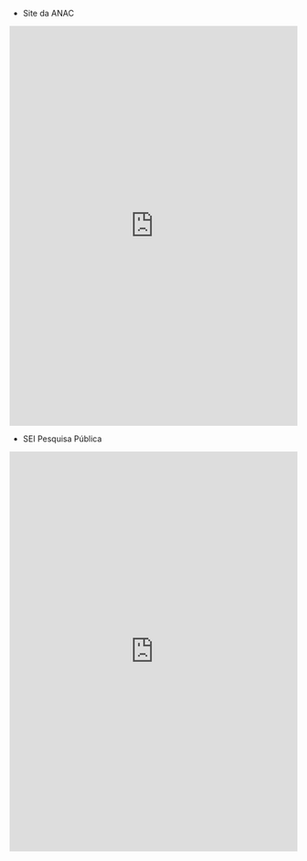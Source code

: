 
- Site da ANAC
<iframe src="https://via.hypothes.is/https://www.anac.gov.br/assuntos/legislacao/legislacao-1/boletim-de-pessoal/2021/22/anexo-iii-mpr-sar-423-r02" frameborder="0" height="700px" width="100%">
</iframe>

- SEI Pesquisa Pública
<iframe src="https://via.hypothes.is/https://sei.anac.gov.br/sei/modulos/pesquisa/md_pesq_documento_consulta_externa.php?9LibXMqGnN7gSpLFOOgUQFziRouBJ5VnVL5b7-UrE5Sex0ZZWJLyUCPDFmUKz0-ulgEYmAVC38kWoxcjw5rvM687srcEw-L0-oQqK7pbp8ZnHIWLVC070gziPoWXCKbM" frameborder="0" height="700px" width="100%">
 
 - Formulário
 
 <form name="meu_form">

  <h1>Entre em contato</h1>

  <input type="text" id="nomeid" placeholder="Seu nome" required="required" name="nome" />
  <label for="nome">Nome</label>

  <input type="tel" id="foneid" placeholder="(xx)xx-xx-xx-xx" name="fone" />
  <label for="fone">Fone</label>

  <input type="email" id="emailid" placeholder="fulano@mail.com" name="email" />
  <label for="email">Email</label>

  <textarea placeholder="Deixe sua opnião"></textarea>

  <input type="submit" class="enviar" onclick="Enviar();" value="Enviar" />
</form>
 

# MPR-301-003-P

```
 MPR/SAR- 301 - R
 PROCESSO NORMATIVO NA SAR
```

### REVISÕES

#### Revisão Aprovação Aprovado Por Modificações da Última Versão

```
R00 28/06/2017 SAR Versão Original
R01 28/08/2019 SAR
R02 11/08/2020 SAR 1) Processo 'Avaliar Pedido de Isenção de
Requisito na SAR' modificado.
```

## ÍNDICE

1) Disposições Preliminares, pág. 6.

1.1) Introdução, pág. 6.

1.2) Revogação, pág. 6.

1.3) Fundamentação, pág. 6.

1.4) Executores dos Processos, pág. 7.

1.5) Elaboração e Revisão, pág. 7.

1.6) Organização do Documento, pág. 8.

2) Definições, pág. 10.

2.1) Expressão, pág. 10.

2.2) Sigla, pág. 10.

3) Artefatos, Competências, Sistemas e Documentos Administrativos, pág. 11.

3.1) Artefatos, pág. 11.

3.2) Competências, pág. 12.

3.3) Sistemas, pág. 12.

3.4) Documentos e Processos Administrativos, pág. 13.

4) Procedimentos Referenciados, pág. 14.

5) Procedimentos, pág. 15.

5.1) Realizar Análise Preliminar de Ato Normativo na SAR, pág. 15.

5.2) Elaborar ou Revisar Regulamento na SAR, pág. 20.

5.3) Elaborar ou Alterar IS na SAR, pág. 27.

5.4) Avaliar Pedido de ELOS na GTPN, pág. 43.

5.5) Avaliar Pedido de Isenção de Requisito na SAR, pág. 47.

6) Disposições Finais, pág. 56.


## PARTICIPAÇÃO NA EXECUÇÃO DOS PROCESSOS

#### GRUPOS ORGANIZACIONAIS

#### a) Gabinete do SAR

1) Avaliar Pedido de Isenção de Requisito na SAR

#### b) Gerentes da SAR

1) Avaliar Pedido de Isenção de Requisito na SAR

#### c) GTPN - Coordenador IS

1) Elaborar ou Alterar IS na SAR

#### d) Gtpn - Elos

1) Avaliar Pedido de ELOS na GTPN

#### e) GTPN - Instruções Suplementares

1) Elaborar ou Alterar IS na SAR

#### f) GTPN - Regulamentos

1) Elaborar ou Revisar Regulamento na SAR

#### g) GTPN – Isenções

1) Avaliar Pedido de Isenção de Requisito na SAR

#### h) O GTPN

1) Avaliar Pedido de ELOS na GTPN

2) Avaliar Pedido de Isenção de Requisito na SAR

3) Elaborar ou Alterar IS na SAR

4) Realizar Análise Preliminar de Ato Normativo na SAR

#### i) O SAR

1) Avaliar Pedido de ELOS na GTPN

2) Avaliar Pedido de Isenção de Requisito na SAR

3) Elaborar ou Alterar IS na SAR

#### j) SAR - Área Técnica

1) Avaliar Pedido de Isenção de Requisito na SAR


2) Elaborar ou Alterar IS na SAR

3) Realizar Análise Preliminar de Ato Normativo na SAR

#### k) SAR - Gerente-Geral

1) Avaliar Pedido de Isenção de Requisito na SAR

#### l) SAR - Secretaria

1) Avaliar Pedido de ELOS na GTPN

2) Elaborar ou Alterar IS na SAR

3) Elaborar ou Revisar Regulamento na SAR


## 1. DISPOSIÇÕES PRELIMINARES

#### 1.1 INTRODUÇÃO

Este MPR contém:

(1) Informações que possibilitam à superintendência compreender o processo de elaboração de

regulamentos no âmbito da SAR;

(2) Informações que possibilitam aos servidores envolvidos executar as atividades relacionadas

à elaboração e revisão de regulamentos, processamento de isenção, meio alternativo e ELOS;
e

(3) Informações que possibilitam aos servidores envolvidos executar os passos necessários à
elaboração e revisão de Instruções Suplementares.

1.1.1 Papéis e Responsabilidades

Dentre as atribuições da ANAC, constantes da Lei 11.182/2005, está a de regular as atividades

de aviação civil. Nesse sentido, a edição de regulamentos, instruções suplementares e mesmo o
processamento de condições diferenciadas ao requerente são parte desse papel.

1.1.2 Política e Diretrizes

Esse MPR define os processos necessários para a priorização de demandas na GTPN, elaboração

e revisão de Regulamentos, Instruções Suplementares e processamento de Isenção.

1.1.3. Processos

O MPR estabelece, no âmbito da Superintendência de Aeronavegabilidade - SAR, os seguintes
processos de trabalho:

a) Realizar Análise Preliminar de Ato Normativo na SAR.

b) Elaborar ou Revisar Regulamento na SAR.

c) Elaborar ou Alterar IS na SAR.

d) Avaliar Pedido de ELOS na GTPN.

e) Avaliar Pedido de Isenção de Requisito na SAR.

#### 1.2 REVOGAÇÃO

MPR/SAR- 301 - R01, aprovado na data de 28 de agosto de 2019.

#### 1.3 FUNDAMENTAÇÃO


Resolução nº 381, de 14 de junho de 2016, art. 31 e alterações posteriores

#### 1.4 EXECUTORES DOS PROCESSOS

Os procedimentos contidos neste documento aplicam-se aos servidores integrantes das
seguintes áreas organizacionais:

#### Grupo Organizacional Descrição

```
SAR - GAB Colaborador responsável por gerir as
demandas direcionadas ao SAR.
Gerentes SAR Grupo formado por todos os gerentes da
Superintendência de Aeronavegabilidade.
GTPN - Coordenador IS Servidor da GTPN responsável pela
coordenação e gestão dos processos
normativos relacionados a Instruções
Suplementares no âmbito de
Aeronavegabilidade.
GTPN - ELOS Colaboradores da GTPN responsáveis por
analisar solicitações de ELOS.
GTPN - Instruções Suplementares Grupo relacional da GTPN contendo
servidores que podem ser designados como
"Analista Responsável" pelo processo
normativo de uma IS.
GTPN - Regulamentos Colaboradores da Gerência Técnica de
Processo Normativo que podem ser
designados como responsáveis pela
elaboração ou edição de regulamentos na
Superintendência de Aeronavegabilidade.
GTPN – Isenções Colaboradores da GTPN que podem ser
designados como responsáveis pela análise
de pedidos de Isenção e Condição Especial
no âmbito da gerência.
O GTPN Gerente Técnico de Processo Normativo SAR
O SAR O Superintendente da SAR
SAR - Área Técnica Grupo formado por servidores de todas as
áreas técnicas da SAR que podem participar
em processos relacionados a
aeronavegabilidade.
SAR - Gerente-Geral Gerente Geral da SAR.
SAR - Secretaria Secretaria que dá suporte às atividades do
Superintendente de Aeronavegabilidade.
```
#### 1.5 ELABORAÇÃO E REVISÃO


O processo que resulta na aprovação ou alteração deste MPR é de responsabilidade da
Superintendência de Aeronavegabilidade - SAR. Em caso de sugestões de revisão, deve-se

procurá-la para que sejam iniciadas as providências cabíveis.

Compete ao Superintendente de Aeronavegabilidade aprovar todas as revisões deste MPR.

#### 1.6 ORGANIZAÇÃO DO DOCUMENTO

O capítulo 2 apresenta as principais definições utilizadas no âmbito deste MPR, e deve ser visto

integralmente antes da leitura de capítulos posteriores.

O capítulo 3 apresenta as competências, os artefatos e os sistemas envolvidos na execução dos

processos deste manual, em ordem relativamente cronológica.

O capítulo 4 apresenta os processos de trabalho referenciados neste MPR. Estes processos são

publicados em outros manuais que não este, mas cuja leitura é essencial para o entendimento
dos processos publicados neste manual. O capítulo 4 expõe em quais manuais são localizados

cada um dos processos de trabalho referenciados.

O capítulo 5 apresenta os processos de trabalho. Para encontrar um processo específico, deve-

se procurar sua respectiva página no índice contido no início do documento. Os processos estão
ordenados em etapas. Cada etapa é contida em uma tabela, que possui em si todas as

informações necessárias para sua realização. São elas, respectivamente:

a) o título da etapa;

b) a descrição da forma de execução da etapa;

c) as competências necessárias para a execução da etapa;

d) os artefatos necessários para a execução da etapa;

e) os sistemas necessários para a execução da etapa (incluindo, bases de dados em forma de

arquivo, se existente);

f) os documentos e processos administrativos que precisam ser elaborados durante a execução

da etapa;

g) instruções para as próximas etapas; e

h) as áreas ou grupos organizacionais responsáveis por executar a etapa.

O capítulo 6 apresenta as disposições finais do documento, que trata das ações a serem
realizadas em casos não previstos.

Por último, é importante comunicar que este documento foi gerado automaticamente. São

recuperados dados sobre as etapas e sua sequência, as definições, os grupos, as áreas


organizacionais, os artefatos, as competências, os sistemas, entre outros, para os processos de
trabalho aqui apresentados, de forma que alguma mecanicidade na apresentação das

informações pode ser percebida. O documento sempre apresenta as informações mais
atualizadas de nomes e siglas de grupos, áreas, artefatos, termos, sistemas e suas definições,

conforme informação disponível na base de dados, independente da data de assinatura do
documento. Informações sobre etapas, seu detalhamento, a sequência entre etapas,

responsáveis pelas etapas, artefatos, competências e sistemas associados a etapas, assim como
seus nomes e os nomes de seus processos têm suas definições idênticas à da data de assinatura

do documento.


## 2. DEFINIÇÕES

As tabelas abaixo apresentam as definições necessárias para o entendimento deste Manual de

Procedimento, separadas pelo tipo.

#### 2.1 Expressão

#### Definição Significado

```
Equivalent Level Of Safety - ELOS Nível Equivalente de Segurança
```
#### 2.2 Sigla

#### Definição Significado

```
IS Instrução Suplementar
RBAC Regulamento Brasileiro da Aviação Civil
```

## 3. ARTEFATOS, COMPETÊNCIAS, SISTEMAS E DOCUMENTOS

## ADMINISTRATIVOS

Abaixo se encontram as listas dos artefatos, competências, sistemas e documentos

administrativos que o executor necessita consultar, preencher, analisar ou elaborar para
executar os processos deste MPR. As etapas descritas no capítulo seguinte indicam onde usar

cada um deles.

As competências devem ser adquiridas por meio de capacitação ou outros instrumentos e os

artefatos se encontram no módulo "Artefatos" do sistema GFT - Gerenciador de Fluxos de
Trabalho.

#### 3.1 ARTEFATOS

#### Nome Descrição

```
Boas Práticas do Emprego de Análise
Multicritério para Análise de Impacto
Regulatório na ANAC
```
```
Boas Práticas do Emprego de Análise
Multicritério para Análise de Impacto
Regulatório na ANAC
Critérios para Revisão de Texto de IS Os critérios para realizaer a revisão de texto
de IS.
FAPAN FAPAN
Formulário F- 020 - 02 Formulário: FOLHA DE ACOMPANHAMENTO
DE PROCESSO NORMATIVO, Atos de
Deliberação da Diretoria.
Formulário Projeto de Estudo Formulário de projeto de estudo na SAR.
Lista de Atividades de Implementação de IS Lista de Atividades de Implementação de
Normativo.
Modelo de Divulgação de Consulta Interna Modelo de Divulgação de Consulta Interna
Modelo de Formulário de Análise para
Proposição de Ato Normativo
```
```
Este documento corresponde ao formulário
previsto na IN nº 61, a ser preenchido pelas
unidades organizacionais quando da
proposição de atos normativos.
Modelo de Quadro de Controle de
Alterações
```
```
Quadro de Controle de Alterações.
```
```
Modelo Email IS XXXXX Publicada Modelo de e-mail para comunicação de IS
Publicada.
Modelo Padrão de IS Modelo padrão de IS
Relatório de Análise de Contribuições - RAC Relatório de Análise de Contribuições
recebidas em consultas internas e/ou
externas.
Roteiro de Nota Técnica do Processo
Normativo de IS
```
```
Roteiro de Nota Técnica de Processo
Normativo de IS
Roteiro de Reunião Inicial de Processo
Normativo de IS
```
```
Roteiro para condução de reuniões iniciais
dos processos normativos de IS.
```

```
Tutorial de Publicação de IS na Intranet SAR Procedimentos para utilização do sistema de
Consulta Interna da Intranet SAR para
registro de publicação de nova revisão de
uma Instrução Suplementar
Tutorial para Consulta Interna de IS na
Intranet SAR
```
```
Tutorial para Consulta Interna de Instruções
Suplementares na Intranet SAR
```
#### 3.2 COMPETÊNCIAS

Para que os processos de trabalho contidos neste MPR possam ser realizados com qualidade e
efetividade, é importante que as pessoas que venham a executá-los possuam um determinado

conjunto de competências. No capítulo 5, as competências específicas que o executor de cada
etapa de cada processo de trabalho deve possuir são apresentadas. A seguir, encontra-se uma

lista geral das competências contidas em todos os processos de trabalho deste MPR e a
indicação de qual área ou grupo organizacional as necessitam:

#### Competência Áreas e Grupos

```
Conduz a reunião de forma adequada,
mantendo o foco da discussão nos
problemas.
```
```
GTPN - Instruções Suplementares
```
```
Discute problema ou proposta de melhoria
com as áreas técnicas da SAR, identificando
a necessidade de abertura de processo
normativo e instrumento normativo
adequado à demanda.
```
```
SAR - Área Técnica
```
```
Elabora minuta de IS, de forma clara e
precisa.
```
```
SAR - Área Técnica
```
```
Elabora nota técnica de proposta de IS
contendo justificativa e embasamento para
o conteúdo da IS.
```
```
SAR - Área Técnica
```
```
Elabora Nota Técnica justificando propostas
de Instrução Suplementar observada a
legislação aplicável e os argumentos
necessários para aprovação da proposta.
```
```
SAR - Área Técnica
```
```
Elabora nota técnica sobre solicitação de
ELOS, de forma objetiva, de acordo com a
legislação aplicável.
```
##### GTPN - ELOS

```
Participa de estudos para proposição de
regulamentos considerando todos os
aspectos apresentados no Formulário de
Análise para Proposição de Atos Normativos.
```
```
GTPN - Regulamentos
```
#### 3.3 SISTEMAS

#### Nome Descrição Acesso


```
Intranet da SAR Sistema de controle de
processos internos da SAR e
disponibilização de
informações de
aeronavegabilidade e
estatísticas.
```
```
http://sar.anac.gov.br
```
```
Portal de IS da SAR Portal de instruções
suplementares do
SharePoint da
Superintendência de
Aeronavegabilidade.
```
```
http://compartilha-
sar.anac.gov.br/gtpn/is/default.aspx
```
```
SEI Sistema Eletrônico de
Informação.
```
```
https://sistemas.anac.gov.br/sei
```
#### 3.4 DOCUMENTOS E PROCESSOS ADMINISTRATIVOS ELABORADOS NESTE MANUAL

Não há documentos ou processos administrativos a serem elaborados neste MPR.


## 4. PROCEDIMENTOS REFERENCIADOS

Procedimentos referenciados são processos de trabalho publicados em outro MPR que têm

relação com os processos de trabalho publicados por este manual. Este MPR não possui nenhum
processo de trabalho referenciado.


## 5. PROCEDIMENTOS

Este capítulo apresenta todos os processos de trabalho deste MPR. Para encontrar um processo

específico, utilize o índice nas páginas iniciais deste documento. Ao final de cada etapa
encontram-se descritas as orientações necessárias à continuidade da execução do processo. O

presente MPR também está disponível de forma mais conveniente em versão eletrônica, onde
pode(m) ser obtido(s) o(s) artefato(s) e outras informações sobre o processo.

### 5.1 Realizar Análise Preliminar de Ato Normativo na SAR

Processo referente a análise de demandas de normatização no âmbito da Superintendência de
Aeronavegabilidade com o intuito de definir o direcionamento adequado – seja ele a elaboração
de um normativo ou não.

O processo contém, ao todo, 7 etapas. A situação que inicia o processo, chamada de evento de

início, foi descrita como: "Tema normativo identificado", portanto, este processo deve ser
executado sempre que este evento acontecer. Da mesma forma, o processo é considerado
concluído quando alcança algum de seus eventos de fim. Os eventos de fim descritos para esse

processo são:

a) Solicitação de IS disparada.

b) Solicitação de regulamento priorizada.

c) Nenhuma ação necessária em relação a atos normativos.

d) Interessado comunicado da necessidade de abertura de processo de isenção.

e) Solicitação de interpretação disparada.

f) Solicitação de MPR disparada.

Os grupos envolvidos na execução deste processo são: O GTPN, SAR - Área Técnica.

Para que este processo seja executado de forma apropriada, é necessário que o(s) executor(es)

possuam a seguinte competência: (1) Discute problema ou proposta de melhoria com as áreas
técnicas da SAR, identificando a necessidade de abertura de processo normativo e instrumento

normativo adequado à demanda.

Abaixo se encontra(m) a(s) etapa(s) a ser(em) realizada(s) na execução deste processo e o

diagrama do fluxo.


## 01. Discutir tema entre áreas da SAR

RESPONSÁVEL PELA EXECUÇÃO: SAR - Área Técnica.
DETALHAMENTO: Uma vez identificado um tema normativo, a área técnica responsável
deve identificar as demais áreas técnicas da SAR que podem ser impactadas por mudanças
nos normativos e agendar uma reunião com tais áreas, incluindo a GTPN, para discussão e
alinhamento do assunto.

Nesta reunião os participantes irão discutir sobre a necessidade de regulamentação ou não
do assunto, bem como obter os insumos necessários para subsidiar o trabalho, tais como
regulamentos anteriores, materiais de orientação técnica emitidos, dificuldades na
utilização (ou com lacunas) de regulamentos vigentes nas atividades da superintendência,
etc.

Deverão ser esclarecidas pelos participantes, pelo menos, as seguintes questões:

- Qual o problema que se pretende resolver? Ou melhoria que se deseja realizar?
- Quais as causas mais prováveis do problema ou oportunidade de melhoria?


- Qual a urgência em se tratar o assunto?
- Quais as perdas atuais e os possíveis ganhos da ação proposta?
- Qual o objeto da demanda? (Tema ou normativo envolvido (Regulamento, IS ou MPR)
- Quais ações ou estudos precisam ser realizados?
- Quem são os regulados afetados pelo normativo?
- Qual o meio mais adequado para tratar o assunto?

Após a discussão, deve estar claro aos participantes qual o melhor instrumento para tratar
do assunto em questão:

- Tema normativo (regulamento ou instrução suplementar);
- Isenção de requisitos;
- Interpretação técnica (Policy);
- Procedimento interno (MPR); ou
- Outros (Material de orientação, Guias, etc.).
Deve-se ainda verificar se é necessário realizar qualquer tipo de intervenção normativa.
COMPETÊNCIAS:
- Discute problema ou proposta de melhoria com as áreas técnicas da SAR, identificando a
necessidade de abertura de processo normativo e instrumento normativo adequado à
demanda.

CONTINUIDADE: caso a resposta para a pergunta "Qual o direcionamento adequado?" seja
"manual de Procedimento", deve-se seguir para a etapa "04. Realizar abertura de processo
de mapeamento com a ALGP". Caso a resposta seja "interpretação", deve-se seguir para a
etapa "02. Realizar abertura de processo de Interpretação com a área técnica". Caso a
resposta seja "regulamento", deve-se seguir para a etapa "06. Realizar abertura de processo
normativo de regulamento". Caso a resposta seja "não é tema normativo", esta etapa
finaliza o procedimento. Caso a resposta seja "isenção", deve-se seguir para a etapa "03.
Comunicar interessado da necessidade de abertura de processo de isenção". Caso a
resposta seja "instrução Suplementar", deve-se seguir para a etapa "05. Realizar abertura de
processo normativo de IS".

## 02. Realizar abertura de processo de Interpretação com a área

## técnica

RESPONSÁVEL PELA EXECUÇÃO: SAR - Área Técnica.
DETALHAMENTO: Caso, após a análise do tema, a orientação definida seja pela análise como
uma Interpretação do requisito, através da publicação de uma Policy, deve ser aberto um
processo de análise junto a gerência responsável pela supervisão do regulado objeto da
interpretação sendo proposta, para emissão de parecer.
CONTINUIDADE: esta etapa finaliza o procedimento.

## 03. Comunicar interessado da necessidade de abertura de

## processo de isenção

RESPONSÁVEL PELA EXECUÇÃO: SAR - Área Técnica.


DETALHAMENTO: Caso, após a análise do tema, a orientação definida seja pela Isenção de
Requisitos, deve-se orientar o interessado a abrir, junto à ANAC, um processo de Isenção de
acordo com o RBAC 11, que será avaliado em processo de trabalho específico para esse fim.
CONTINUIDADE: esta etapa finaliza o procedimento.

## 04. Realizar abertura de processo de mapeamento com a

## ALGP

RESPONSÁVEL PELA EXECUÇÃO: SAR - Área Técnica.
DETALHAMENTO: Caso, após a análise do tema, a orientação definida seja pela emissão ou
revisão de um Manual de Procedimentos, deve ser aberto um processo de mapeamento
junto a Área Local de Gestão de Processos (ALGP) da SAR, que será avaliado em processo de
trabalho específico para esse fim.
CONTINUIDADE: esta etapa finaliza o procedimento.

## 05. Realizar abertura de processo normativo de IS

RESPONSÁVEL PELA EXECUÇÃO: SAR - Área Técnica.
DETALHAMENTO: Caso, após a análise do tema, a orientação definida seja pela emissão ou
revisão de uma Instrução Suplementar, deve ser aberto um processo normativo de IS no SEI,
que será avaliado pela GTPN em processo de trabalho específico para esse fim.

A abertura de processo normativo de IS no SEI deve utilizar o tipo de processo:
“Regulamentos e Normas: Elaboração e Revisão de Instruções Suplementares de
Aeronavegabilidade” e o tipo de documento “Abertura de Processo Normativo”, que já
contém os campos com as informações necessárias à abertura do processo.
CONTINUIDADE: esta etapa finaliza o procedimento.

## 06. Realizar abertura de processo normativo de regulamento

RESPONSÁVEL PELA EXECUÇÃO: SAR - Área Técnica.
DETALHAMENTO: Caso, após a análise do tema, a orientação definida seja pela emissão ou
revisão de um regulamento ou resolução, deve ser aberto um processo normativo de
regulamento no SEI, que será avaliado pela GTPN em processo de trabalho específico para
esse fim.

A abertura de processo normativo de IS no SEI deve utilizar o tipo de processo:
“Regulamentos e Normas: Elaboração e Revisão de Regulamentos de Aeronavegabilidade” e
o tipo de documento “Abertura de Processo Normativo”, que já contém os campos com as
informações necessárias à abertura do processo.
CONTINUIDADE: deve-se seguir para a etapa "07. Priorizar processo normativo de
regulamento".

## 07. Priorizar processo normativo de regulamento

##### RESPONSÁVEL PELA EXECUÇÃO: O GTPN.


DETALHAMENTO: Os gerentes da GTPN, GGAC, GGCP e outras áreas técnicas com demandas
de processos normativos de regulamento em aberto, definem a priorização dos processos
considerando o impacto para a sociedade, capacidade de trabalho da GTPN por período,
prioridade de cada tema com relação ao planejamento estratégico da SAR, agenda
regulatória, ordem de recebimento dos processos, equilíbrio entre as áreas da SAR, entre
outros critérios.

O processo deve permanecer sobrestado, no SEI, enquanto não atingir a prioridade
suficiente para ser conduzido pela GTPN.
CONTINUIDADE: esta etapa finaliza o procedimento.


### 5.2 Elaborar ou Revisar Regulamento na SAR

Processo referente à realização de estudos para a elaboração de atos normativos no âmbito da

SAR, compreendendo, entre outros aspectos, os passos necessários à comunicação à Diretoria
Colegiada, elaboração de análise de impacto regulatório e consultas públicas previstas.

O ponto focal de regulamentos da GTPN irá acompanhar o andamento de todas as atividades e

dará suporte para o cumprimento dos prazos estabelecidos e na busca de soluções que tenham
o consenso das áreas técnicas envolvidas.

O integrante da GTPN no grupo de trabalho deve a cada etapa atualizar a planilha de controle

no SharePoint GTPN (http://gtpn-
sar.anac.gov.br/atosnormativos/Processos%20Compartilhados/Follow-

up/FollowUpSharepoint_REG_SAR.xlsx?Web=1)

O processo contém, ao todo, 11 etapas. A situação que inicia o processo, chamada de evento de
início, foi descrita como: "Solicitação de regulamento priorizada", portanto, este processo deve

ser executado sempre que este evento acontecer. Da mesma forma, o processo é considerado
concluído quando alcança algum de seus eventos de fim. Os eventos de fim descritos para esse

processo são:

a) Processo normativo enviado à procuradoria.

b) Estudo encerrado sem emissão/revisão de regulamento.

Os grupos envolvidos na execução deste processo são: GTPN - Regulamentos, O SAR, SAR -
Secretaria.

Para que este processo seja executado de forma apropriada, é necessário que o(s) executor(es)
possuam a seguinte competência: (1) Participa de estudos para proposição de regulamentos

considerando todos os aspectos apresentados no Formulário de Análise para Proposição de Atos
Normativos.

Também será necessário o uso dos seguintes artefatos: "Modelo de Formulário de Análise para
Proposição de Ato Normativo", "Formulário Projeto de Estudo", "Formulário F- 020 - 02", "Boas

Práticas do Emprego de Análise Multicritério para Análise de Impacto Regulatório na ANAC",
"FAPAN", "Relatório de Análise de Contribuições - RAC".

Abaixo se encontra(m) a(s) etapa(s) a ser(em) realizada(s) na execução deste processo e o
diagrama do fluxo.



## 01. Compor grupo de trabalho e definir projeto de estudo

RESPONSÁVEL PELA EXECUÇÃO: GTPN - Regulamentos.
DETALHAMENTO: Nesta etapa, deve-se, em contato com os gerentes das áreas impactadas,
designar os colaboradores para compor o grupo de trabalho e o coordenador da atividade
para a realização de estudos no âmbito do SAR. Após isso, o coordenador do grupo de
trabalho deve se reunir com o grupo e definir o projeto de estudo, detalhando problema,
escopo, produtos esperados, atividades necessárias e o cronograma a ser seguido. Utilizar
também as informações do levantamento inicial realizado no processo “Realizar análise
preliminar de ato normativo na SAR” sobre o assunto. Para a elaboração dessa
documentação, é importante a comunicação com o GTPN, os gerentes das áreas envolvidas
e o superintendente. Concluídas as discussões (e acordados todos os pontos com os
gerentes e superintendente), tais informações serão preenchidas no Formulário de Projeto
de Estudo. Utilizando o e-mail da GTPN, encaminhar o Formulário de Projeto de Estudo por
e-mail para aprovação final do Superintendente com cópia ao GTPN e aos gerentes.
ARTEFATOS USADOS NESTA ATIVIDADE: Formulário Projeto de Estudo.
CONTINUIDADE: deve-se seguir para a etapa "02. Comunicar início dos estudos à Diretoria".

## 02. Comunicar início dos estudos à Diretoria

RESPONSÁVEL PELA EXECUÇÃO: GTPN - Regulamentos.
DETALHAMENTO: Após o recebimento do e-mail de aprovação do Superintendente, deve-se
elaborar um memorando (utilizando a integração GFT X SEI) que informará à Diretoria sobre
o início dos estudos no âmbito da SAR. Esse memorando deverá ser assinado pelo GTPN no
SEI. Se isso não ocorrer, a presente etapa não será concluída.

Portanto, é de responsabilidade - nesse momento - do executor da etapa informar ao GTPN
que o processo encontra-se aberto e o memorando pendente de assinatura no SEI. Caso
seja tema de Agenda Regulatória, anexar ao memorando o formulário de Projeto de Estudo.
Assinado o memorando, deve-se encaminhar o processo (via SEI) para a ASTEC e todas as
diretorias da ANAC, mantendo-o aberto na presente unidade também.
SISTEMAS USADOS NESTA ATIVIDADE: SEI.
CONTINUIDADE: deve-se seguir para a etapa "03. Realizar estudos".

## 03. Realizar estudos

RESPONSÁVEL PELA EXECUÇÃO: GTPN - Regulamentos.
DETALHAMENTO: Nesta fase, o grupo de trabalho deve identificar a origem, natureza e
impactos decorrentes do problema e levantamento de alternativas para sua solução. Deve-
se considerar as sugestões relacionadas ao tema registradas na Intranet da SAR, no módulo
“RBAC”. Deve-se analisar a regulamentação da matéria por outras autoridades
internacionais de aviação civil (ex: ICAO, FAA, EASA, CASA, TCCA, SRVSOP , etc.) e fazer um
comparativo com a regulamentação atual ou proposta da ANAC. Caso haja necessidade de
interação com outra(s) superintendência(s) que possuam competência sobre a matéria,
reuniões ou outros meios de consulta deverão ser adotados. O coordenador do grupo de
trabalho deve avaliar se as atividades que estão sendo desempenhadas estão de acordo


com o escopo e cronograma do projeto de estudo aprovado e fazer as correções
necessárias. Recomenda-se que o Modelo de Formulário de Análise para Proposição de Ato
Normativo da IN 61/12 seja utilizado como referência na etapa, tendo em vista as
orientações sobre análise de impacto regulatório nele presentes. Com base nas informações
disponíveis, o grupo de trabalho deverá analisar a necessidade de participação social, nas
formas previstas pela IN 107/16, identificando os aspectos em que tal participação poderá
contribuir dentro do escopo e cronograma aprovados.

Dependendo do nível de complexidade do tema sendo estudado, é recomendado a
elaboração de uma Nota Técnica visando consolidar os resultados dos estudos e das análises
realizadas.
COMPETÊNCIAS:

- Participa de estudos para proposição de regulamentos considerando todos os aspectos
apresentados no Formulário de Análise para Proposição de Atos Normativos.

ARTEFATOS USADOS NESTA ATIVIDADE: Modelo de Formulário de Análise para Proposição
de Ato Normativo.
SISTEMAS USADOS NESTA ATIVIDADE: Intranet da SAR.
CONTINUIDADE: caso a resposta para a pergunta "É necessária a participação social?" seja
"sim, é necessária a participação social", deve-se seguir para a etapa "11. Solicitar
participação social e aguardar resultados". Caso a resposta seja "não é necessária a
participação social", deve-se seguir para a etapa "04. Elaborar análise de impacto
regulatório preliminar e encaminhar análises ao SAR".

## 04. Elaborar análise de impacto regulatório preliminar e

## encaminhar análises ao SAR

RESPONSÁVEL PELA EXECUÇÃO: GTPN - Regulamentos.
DETALHAMENTO: Nesta etapa, com base nas discussões anteriores e no manual de “Boas
Práticas do Emprego de Análise Multicritério para Análise de Impacto Regulatório na ANAC”,
será preenchido, o Formulário de Análise para Proposição de Atos Normativos - FAPAN para
posterior apreciação do conteúdo pelo GTPN e Superintendente.

Também será elaborada uma Nota Técnica no SEI pelo grupo de trabalho, contendo as
atividades e análises realizadas. Caso tenha havido participação social, os documentos
deverão mencionar o impacto da participação no estudo e ter uma análise das contribuições
recebidas. Caso seja tema de Agenda Regulatória, deve-se elaborar uma Nota Técnica
específica para fins de publicação do estudo no site da ANAC. Esta Nota Técnica não deverá
conter referências de documentos internos da ANAC ou processos com acesso restrito.

Para a conclusão dessa etapa, é necessário disponibilizar, em bloco de assinatura do SEI, o
FAPAN e a Nota Técnica e obter as assinaturas dos participantes do grupo de trabalho,
gerentes envolvidos e do GTPN.

Após as assinaturas, encaminhar o processo para a SAR no SEI, mantendo-o aberto na
unidade atual.


ARTEFATOS USADOS NESTA ATIVIDADE: Boas Práticas do Emprego de Análise Multicritério
para Análise de Impacto Regulatório na ANAC, FAPAN.
SISTEMAS USADOS NESTA ATIVIDADE: SEI.
CONTINUIDADE: caso a resposta para a pergunta "Qual o direcionamento decidido?" seja
"não prossegue com emissão ou revisão de regulamento", deve-se seguir para a etapa "10.
Seguir recomendações do SAR e obter assinatura do gerente para comunicar à Diretoria".
Caso a resposta seja "prossegue com emissão ou revisão de regulamento", deve-se seguir
para a etapa "05. Comunicar início de elaboração de proposta à diretoria". Caso a resposta
seja "É necessária a revisão do estudo", deve-se seguir para a etapa "03. Realizar estudos".

## 05. Comunicar início de elaboração de proposta à diretoria

RESPONSÁVEL PELA EXECUÇÃO: GTPN - Regulamentos.
DETALHAMENTO: Nesta etapa, deve-se comunicar à Diretoria do início da elaboração do
normativo. O comunicado se dará por memorando que irá referenciar a Nota Técnica e o
FAPAN preliminar elaborados na fase de Estudos. Esta etapa será concluída após a
assinatura do memorando no SEI pelo GTPN e posterior envio à Diretoria.
CONTINUIDADE: deve-se seguir para a etapa "06. Elaborar proposta de ato normativo".

## 06. Elaborar proposta de ato normativo

RESPONSÁVEL PELA EXECUÇÃO: GTPN - Regulamentos.
DETALHAMENTO: Deve-se elaborar a proposta do ato normativo em questão, instruindo o
processo no SEI com os documentos listados no formulário F- 020 - 02. Caso seja emenda a
RBAC, deve-se solicitar por e-mail à ASTEC o arquivo em word. Para os demais documentos
utilizar os modelos disponíveis no SEI. Deve ser analisada a necessidade de atualização do
FAPAN elaborado na atividade 05. Recomenda-se a inclusão no processo de outros
documentos que se fizerem necessários para a adequada fundamentação da proposta,
como estudos utilizados como referência, documentos de outras autoridades correlatos à
proposta, dados existentes nos sistemas da ANAC, entre outras informações relevantes para
a tomada de decisão. Antes da conclusão desta etapa, é recomendável que o coordenador
do grupo de trabalho apresente a proposta final aos gerentes envolvidos e ao SAR. Para a
conclusão dessa etapa, é necessário disponibilizar em bloco de assinatura o FAPAN e a Nota
Técnica e obter as assinaturas do grupo de trabalho, gerentes envolvidos e do GTPN. Após
as assinaturas, encaminhar o processo para a SAR no SEI.
ARTEFATOS USADOS NESTA ATIVIDADE: FAPAN, Formulário F- 020 - 02.
SISTEMAS USADOS NESTA ATIVIDADE: SEI.
CONTINUIDADE: caso a resposta para a pergunta "É necessária a audiência pública?" seja
"não é necessária a audiência pública", esta etapa finaliza o procedimento. Caso a resposta
seja "sim, é necessária a audiência pública", deve-se seguir para a etapa "07. Enviar à ASTEC
e aguardar resultado da audiência pública".

## 07. Enviar à ASTEC e aguardar resultado da audiência pública

RESPONSÁVEL PELA EXECUÇÃO: SAR - Secretaria.


DETALHAMENTO: Deve-se elaborar a minuta de despacho, comunicar ao Superintendente
que o processo está pronto para assinatura. Após a assinatura, caso o processo não esteja
mais aberto na ASTEC no SEI, encaminhá-lo mantendo-o aberto na GTPN e na SAR.
SISTEMAS USADOS NESTA ATIVIDADE: SEI.
CONTINUIDADE: deve-se seguir para a etapa "08. Processar resultados da audiência
publica".

## 08. Processar resultados da audiência publica

RESPONSÁVEL PELA EXECUÇÃO: GTPN - Regulamentos.

DETALHAMENTO: Após o recebimento das contribuições de audiência pública, o grupo de
trabalho deve gerar o “Relatório de Análise de Contribuições” utilizando-se do modelo
disponível no SEI.

Deve-se incluir todas as contribuições neste relatório com as respectivas análises do grupo
de trabalho, sendo que cada contribuição poderá ser “aproveitada”, “não aproveitada” ou
“parcialmente aproveitada”, com a devida justificativa sobre o aproveitamento da
contribuição.

Deve-se também ser elaborada uma nota técnica destacando os principais impactos na
proposta submetida à audiência pública e, caso ocorram alterações, deve ser analisado a
necessidade de atualização dos documentos relacionados no formulário Formulário F- 020 -
02.

Antes da conclusão desta etapa, é recomendável que o coordenador do grupo de trabalho
apresente a proposta final aos gerentes envolvidos e ao SAR. Para a conclusão dessa etapa,
os documentos gerados nesta etapa precisam ser assinados pelo grupo de trabalho,
gerentes envolvidos e o GTPN. Após as assinaturas, encaminhar o processo para a SAR no
SEI.
ARTEFATOS USADOS NESTA ATIVIDADE: Relatório de Análise de Contribuições - RAC,
Formulário F- 020 - 02.
SISTEMAS USADOS NESTA ATIVIDADE: SEI.
CONTINUIDADE: deve-se seguir para a etapa "09. Aprovar proposta após Audiência Pública e
encaminhar à Procuradoria".

## 09. Aprovar proposta após Audiência Pública e encaminhar à

## Procuradoria

RESPONSÁVEL PELA EXECUÇÃO: SAR - Secretaria.
DETALHAMENTO: Deve-se elaborar a minuta de despacho, comunicar ao Superintendente
que o processo está pronto para assinatura. Após a assinatura do SAR, encaminhar o
processo à Procuradoria.
CONTINUIDADE: esta etapa finaliza o procedimento.

## 10. Seguir recomendações do SAR e obter assinatura do

## gerente para comunicar à Diretoria


RESPONSÁVEL PELA EXECUÇÃO: GTPN - Regulamentos.
DETALHAMENTO: Deve-se consolidar a documentação já elaborada e incluir no processo
administrativo o memorando "Encerramento de Discussão Normativa na SAR." O
memorando irá referenciar a Nota Técnica e o FAPAN preliminar elaborados na fase de
Estudos. Alguns materiais podem ser incluídos como anexos do memorando, a critério do
colaborador responsável pelo processo ou do GTPN para facilitar o entendimento das
unidades externas à SAR. Esta etapa somente poderá ser concluída após a assinatura no SEI
pelo GTPN e posterior envio à Diretoria. Por fim, deve-se encerrar o processo no SEI.
SISTEMAS USADOS NESTA ATIVIDADE: SEI.
CONTINUIDADE: esta etapa finaliza o procedimento.

## 11. Solicitar participação social e aguardar resultados

RESPONSÁVEL PELA EXECUÇÃO: GTPN - Regulamentos.
DETALHAMENTO: O grupo de trabalho deverá definir qual tipo de participação social
prevista na IN 107/16 será utilizada. Para obtenção de subsídios e informações da
sociedade, poderão ser utilizadas a “Tomada de subsídios” ou “Reunião Participativa”,
sendo a primeira por meio virtual e a segunda na forma presencial. Na “Tomada de
subsídios” deverá ser preparado pelo grupo de trabalho um formulário eletrônico com
questões que extraiam dos regulados dados qualitativos ou quantitativos do tema
regulatório. Na “Reunião Participativa” a ANAC apresentará aos regulados o foco do tema
regulatório, problemas identificados e possíveis soluções e um comparativo com a
normatização de outras autoridades. É recomendável que se prepare para os participantes
um formulário para registro de contribuições e críticas. Ainda conforme previsto pela IN
107/16, poderá ser avaliado pelo grupo de trabalho a necessidade de compor “Grupo de
estudos mistos” com especialistas da sociedade no tema regulatório, podendo ter a
participação de universidades, centros de pesquisa, associações, indústria e empresas do
setor aéreo ou ainda outras autoridades de aviação civil. Em todas as formas de participação
social o intuito deve ser o de extrair o máximo possível de informações dos participantes
referentes a propostas, críticas, justificativas e dados operacionais e econômicos do setor.
CONTINUIDADE: deve-se seguir para a etapa "04. Elaborar análise de impacto regulatório
preliminar e encaminhar análises ao SAR".


### 5.3 Elaborar ou Alterar IS na SAR

Conjunto de atividades necessárias à elaboração ou revisão de Instruções Suplementares no

âmbito da Superintendência de Aeronavegabilidade.

O processo contém, ao todo, 23 etapas. A situação que inicia o processo, chamada de evento de

início, foi descrita como: "Solicitação de abertura de processo normativo de IS", portanto, este
processo deve ser executado sempre que este evento acontecer. Da mesma forma, o processo

é considerado concluído quando alcança seu evento de fim. O evento de fim descrito para esse
processo é: "IS publicada e processo concluído.

Os grupos envolvidos na execução deste processo são: GTPN - Coordenador IS, GTPN - Instruções
Suplementares, O GTPN, O SAR, SAR - Área Técnica, SAR - Secretaria.

Para que este processo seja executado de forma apropriada, é necessário que o(s) executor(es)
possua(m) as seguintes competências: (1) Conduz a reunião de forma adequada, mantendo o

foco da discussão nos problemas; (2) Elabora minuta de IS, de forma clara e precisa; (3) Elabora
nota técnica de proposta de IS contendo justificativa e embasamento para o conteúdo da IS; (4)

Elabora Nota Técnica justificando propostas de Instrução Suplementar observada a legislação
aplicável e os argumentos necessários para aprovação da proposta.

Também será necessário o uso dos seguintes artefatos: "Roteiro de Reunião Inicial de Processo
Normativo de IS", "Modelo Email IS XXXXX Publicada", "Modelo Padrão de IS", "Modelo de

Quadro de Controle de Alterações", "Critérios para Revisão de Texto de IS", "Tutorial para
Consulta Interna de IS na Intranet SAR", "Lista de Atividades de Implementação de IS", "Tutorial

de Publicação de IS na Intranet SAR", "Relatório de Análise de Contribuições - RAC", "Modelo de
Divulgação de Consulta Interna", "Roteiro de Nota Técnica do Processo Normativo de IS".

Abaixo se encontra(m) a(s) etapa(s) a ser(em) realizada(s) na execução deste processo e o
diagrama do fluxo.



## 01. Iniciar processo e registrar demanda

RESPONSÁVEL PELA EXECUÇÃO: GTPN - Coordenador IS.
DETALHAMENTO: O processo “Elaborar ou Alterar IS na SAR” é iniciado quando se identifica
a necessidade de:

- Elaborar uma Instrução Suplementar como ação necessária a determinado problema
identificado, ou
- Revisar uma IS já emitida, seja por motivos de atualização, correção ou alteração de seu
conteúdo.

O evento que dispara o início do processo é o recebimento (ou abertura) de processo
normativo (no sistema SEI) na GTPN demandado por:

- Área técnica da SAR (sendo que a própria GTPN pode ser a demandante); ou
- Superintendente da SAR.

A abertura de processo normativo de IS no SEI deve utilizar o tipo de processo:
“Regulamentos e Normas: Elaboração e Revisão de Instruções Suplementares de
Aeronavegabilidade”, com a inclusão e preenchimento do documento (SEI) “Abertura de
Processo Normativo”, que já contém os campos com as informações necessárias à abertura
do processo.

A demanda deve ser registrada pelo Coordenador de IS (pessoa responsável pela
coordenação dos processos normativos de IS na GTPN) no Portal de Instruções
Suplementares (SharePoint), com as informações disponíveis no processo, sob o status
“Aguardando Priorização”.

No sistema SEI, o Coordenador de IS deve

- Registrar em “Atualizar andamento” a seguinte descrição: “Aguardando priorização do
processo”;
- Incluir o processo em Acompanhamento Especial, no grupo “Instruções Suplementares”.
SISTEMAS USADOS NESTA ATIVIDADE: Portal de IS da SAR, SEI.
CONTINUIDADE: deve-se seguir para a etapa "02. Priorizar demanda".

## 02. Priorizar demanda

RESPONSÁVEL PELA EXECUÇÃO: GTPN - Coordenador IS.
DETALHAMENTO: : Trimestralmente, o Coordenador de IS, junto aos gerentes da GTPN,
GGAC, GGCP e outras áreas técnicas com demandas de IS em aberto, definem a priorização
dos processos normativos de IS considerando o impacto para a sociedade, capacidade de
trabalho disponível, prioridade de cada tema com relação ao planejamento estratégico da
SAR, agenda regulatória da ANAC, ordem de recebimento dos processos, equilíbrio entre as
áreas da SAR, entre outros critérios.
Também deve ser definido quem será o Líder na Área Técnica, e um substituto. Ele será
responsável pela realização dos estudos e discussões necessárias, documentar a proposta
em Nota Técnica e propor o texto do normativo.


O status do processo deve ser alterado para “Aguardando disponibilidade”, no Portal de IS,
e assim permanecer enquanto não houverem pessoas disponíveis para ser conduzido. O
Coordenador de IS deve observar, ao terminar um processo de IS, se o Líder – liberado desta
atividade – teria disponibilidade para trabalhar em outra demanda aguardando
disponibilidade.

Havendo a disponibilidade necessária, o GTPN e o Coordenador de IS definem um servidor
da GTPN como o analista responsável pelo processo normativo da IS (daqui em diante
referido apenas como “Analista Responsável”), que terá a responsabilidade de coordenar o
processo e orientar as ações necessárias (estudos técnicos, consultas internas e públicas,
construção do texto e formação do processo administrativo) junto às áreas envolvidas e de
dar continuidade ao processo até a publicação da IS ou cancelamento do processo.

O registro do processo da IS no Portal de Instruções Suplementares deve ser atualizado,
indicando o Analista Responsável e alterado o status para “Estudo preliminar”. O processo
no SEI deve ser atribuído ao Analista Responsável pelo processo.
SISTEMAS USADOS NESTA ATIVIDADE: SEI.
CONTINUIDADE: deve-se seguir para a etapa "03. Identificar as áreas envolvidas e agendar
reunião inicial".

## 03. Identificar as áreas envolvidas e agendar reunião inicial

RESPONSÁVEL PELA EXECUÇÃO: GTPN - Instruções Suplementares.
DETALHAMENTO: A ação inicial do Analista Responsável deve ser ao de identificar as áreas
técnicas da SAR e de outras superintendências que podem ser impactadas por mudanças
realizadas no tema do processo normativo. A participação, mesmo como observadoras, de
áreas que possam ser indiretamente afetadas no processo normativo é recomendada, pois
permite a identificação, logo no início do processo, de impactos que só seriam percebidos
nas etapas de consulta interna (ou pública) ou até após a publicação da IS.

Pode ser necessário um estudo preliminar do assunto da IS por parte do Analista
Responsável.

Uma vez identificadas as áreas afetadas, o Analista Responsável, deve agendar uma reunião
com essas áreas técnicas para alinhamento dos principais pontos da proposta de IS a ser
elaborada ou revisada.

Na ocasião do agendamento da reunião, deve ser esclarecido aos participantes convidados
que eles deverão trazer seus posicionamentos como representantes de sua Gerência. Dessa
forma, recomenda-se que técnicos representantes e seus respectivos gerentes dialoguem
previamente à reunião inicial. Eventuais discordâncias entre gerente e servidor convidado
devem buscar consenso anteriormente à reunião. Caso não haja convergência nesse
sentido, as diferentes posições e argumentos das partes devem ser levadas à reunião, de
forma que fiquem registrados as múltiplas posições ao debate.

Anteriormente à realização da reunião inicial, o analista responsável deverá verificar se há
registros de contribuições espontâneas à IS que se pretende revisar para levá-las ao
conhecimento de todos os participantes da reunião.


CONTINUIDADE: deve-se seguir para a etapa "04. Realizar reunião inicial".

## 04. Realizar reunião inicial

RESPONSÁVEL PELA EXECUÇÃO: GTPN - Instruções Suplementares.
DETALHAMENTO: A reunião inicial com as áreas técnicas envolvidas tem o objetivo de
discutir, alinhar e divulgar os principais pontos da demanda de IS incluindo:

- Quais problemas se busca resolver? (procurar identificar causas raízes)
- Quais melhorias se deseja realizar?
- Quais são as sugestões pendentes, espontâneas ou de consultas internas anteriores, para
esta IS?
- A IS é realmente o meio adequado para tratar o problema? (poderia ser um material
orientativo, por exemplo?)
- Quais são os regulados afetados pelo normativo?
- Quais ações ou estudos precisam ser realizados para embasar a proposta de IS?
- Há necessidade de participação social para tomada de subsídios (enquetes, workshops,
reuniões com entidades)?
- Há necessidade de Consulta Interna?
- Há necessidade de Consulta Pública?
- Quais são as atividades de implementação necessárias para esta IS? (necessário preencher
o artefato “Lista de Atividades de Implementação de IS”)
- Há restrições de prazo para publicação desta IS?

As respostas a essas questões auxiliarão o Líder na elaboração da Nota Técnica exigida na
etapa "Elaborar Nota Técnica e minuta de IS", bem como o Analista Responsável, ao longo
de todo o processo.

Recomenda-se utilizar o documento “Roteiro para Reunião Inicial” durante a reunião,
preenchendo-o com as anotações, visando a responder a todas as perguntas, evitando-se
divergir muito do assunto (é comum e natural as pessoas passarem a discutir soluções para
os problemas e abandonam o objetivo, que é identificar os reais problemas a serem
resolvidos).

No caso de revisar outra IS além desta, decidir se sua revisão fará parte deste processo ou se
será iniciado outro processo normativo.

Deve-se também avaliar se eventuais contribuições espontâneas na Intranet, comporão o
escopo da IS, no caso das revisões.

Se ficarem itens indefinidos, é indicação de que as partes não amadureceram a ideia ou não
houve consenso. Isso deve ser registrado e agendada nova reunião para fechar esses itens,
complementando a reunião inicial; o que não impede de se começar os trabalhos, caso
possível com as definições já feitas.

O Analista Responsável deve:

- Documentar os pontos relevantes da reunião no documento “Registro de Reunião”, com
modelo no SEI;


- Preparar uma minuta de despacho para o GTPN encaminhar o processo à Área Técnica;
- Elaborar uma proposta de cronograma e alinhar com o Líder, juntando-o ao processo no
SEI.
COMPETÊNCIAS:
- Conduz a reunião de forma adequada, mantendo o foco da discussão nos problemas.

ARTEFATOS USADOS NESTA ATIVIDADE: Lista de Atividades de Implementação de IS, Roteiro
de Reunião Inicial de Processo Normativo de IS.
SISTEMAS USADOS NESTA ATIVIDADE: SEI.
CONTINUIDADE: caso a resposta para a pergunta "É necessária participação social?" seja
"sim é necessária a participação social", deve-se seguir para a etapa "05. Preparar e iniciar
participação social". Caso a resposta seja "não é necessária a participação social", deve-se
seguir para a etapa "07. Elaborar Nota Técnica e minuta de IS".

## 05. Preparar e iniciar participação social

RESPONSÁVEL PELA EXECUÇÃO: SAR - Área Técnica.
DETALHAMENTO: A participação social tem o objetivo de colher informações dos regulados
para melhor avaliar os impactos e subsidiar as alterações normativas pretendidas.

No Portal de IS, o status do processo deve ser atualizado para “Em participação social”.

O Líder deve elaborar um instrumento de participação social e enviar ao público alvo.
A forma de obter participação social no processo normativo não é fixa e podem ser
utilizados os variados métodos disponíveis dentro dos recursos da ANAC. Alguns dos
possíveis instrumentos a serem utilizados são:

- Enquetes eletrônicas;
- Solicitação de informações por e-mail;
- Workshops presenciais;
- Reuniões com entidades, associações ou com especialistas;
- Visitas direcionadas, entre outras.

Dependendo da forma escolhida, as áreas de Assessoria de Comunicação - ASCOM e
Assessoria Técnica - ASTEC da ANAC podem auxiliar nas ferramentas e divulgação da
consulta.

A divulgação da participação deve conter informações suficientes ao regulado como o tema,
o período em que estará aberta, a forma de contribuir (canal de comunicação) e como se
dará a divulgação dos resultados (caso aplicável).
CONTINUIDADE: deve-se seguir para a etapa "06. Consolidar contribuições da participação
social".

## 06. Consolidar contribuições da participação social

RESPONSÁVEL PELA EXECUÇÃO: SAR - Área Técnica.
DETALHAMENTO: Uma vez divulgada o instrumento de participação social, conforme
escolhido, deve-se aguardar o período recebimento de informações definido na divulgação.


Caso tenha sido utilizada alguma forma de participação presencial, deve-se aguardar a
realização do evento, buscando registrar da forma mais completa as contribuições nele
recebidas.

Ao final do período de recebimento de informações, deve-se consolidar as contribuições
recebidas para que sejam avaliadas e, eventualmente, incorporadas à proposta.

Sempre que possível deve-se buscar apresentar à sociedade os resultados obtidos na
participação social, seja através de gráficos, relatórios ou até mesmo respostas às
contribuições. Isso pode ser realizado inclusive através de um processo de consulta pública
como o da etapa 13.

Ao final do período de participação social, o status do processo no Portal de IS deve ser
atualizado para “Em análise após participação social”.
CONTINUIDADE: deve-se seguir para a etapa "07. Elaborar Nota Técnica e minuta de IS".

## 07. Elaborar Nota Técnica e minuta de IS

RESPONSÁVEL PELA EXECUÇÃO: SAR - Área Técnica.
DETALHAMENTO: No Portal de IS, o status do processo no Portal de IS deve ser atualizado
para “Em elaboração pela área técnica”.

Com base nas discussões e definições obtidas na reunião inicial e resultados da participação
social (quando houver), o Líder deve desenvolver uma Nota Técnica contendo toda a
motivação, histórico, justificativa e embasamento para a IS (ou revisão) sendo proposta. A
Nota Técnica deve ser criada dentro do processo normativo no SEI. O documento “Roteiro
de Nota Técnica do Processo Normativo de IS” pode ser utilizado como um guia das
principais informações que devem ser incluídas na Nota Técnica.

Paralelamente, a minuta de IS deve ser desenvolvida em conformidade com as justificativas
e propostas discriminadas na Nota Técnica acima descrita.

(a) No caso de revisão de IS, o documento em formato editável da IS da revisão anterior
pode ser obtido diretamente com a GTPN. A minuta de IS sendo desenvolvida deve usar a
revisão anterior como base e o modo de revisão do Word (botão “Controlar Alterações”)
deve ser utilizado para que as partes do texto que foram alteradas fiquem identificadas.
(b) Para o caso de nova IS, ou de uma revisão geral, o documento modelo “Modelo Padrão
de IS” deve ser utilizado, utilizando a ferramenta de “Estilos” do Word, que já contém os
estilos previstos para uma IS em conformidade com a IN 15/2008.

A minuta de IS deve ser incluída no SEI (diretamente no formato “Word”) utilizando o tipo
de documento “Externo” e “Anexo”. A minuta de IS é tratada como um anexo à Nota
Técnica.

O Analista Responsável na GTPN fica à disposição do Líder para auxiliar no desenvolvimento
da proposta no que se refere às atribuições da GTPN.


Para evitar retrabalho, é recomendado que antes da assinatura da Nota Técnica, as áreas
técnicas envolvidas no processo sejam consultadas sobre a proposta, visando a obtenção de
um consenso e reduzindo o número de alterações posteriores no processo.

A Nota Técnica deve ser incluída no processo e assinada pelo Líder, acompanhada da minuta
de IS como Anexo. O Gerente da área deve ratificar a proposta com sua assinatura na Nota
Técnica.

Caso não vá haver consulta interna nem pública nesse processo, este deve ser enviado à
GTPN com um “de acordo”, em despacho assinado pelos gerentes das áreas maiores
afetadas, dentre GGAC, GGCP, GTGC e GTRAB.
COMPETÊNCIAS:

- Elabora minuta de IS, de forma clara e precisa.
- Elabora Nota Técnica justificando propostas de Instrução Suplementar observada a
legislação aplicável e os argumentos necessários para aprovação da proposta.

ARTEFATOS USADOS NESTA ATIVIDADE: Modelo Padrão de IS, Roteiro de Nota Técnica do
Processo Normativo de IS.
SISTEMAS USADOS NESTA ATIVIDADE: SEI.
CONTINUIDADE: caso a resposta para a pergunta "É necessário realizar consulta interna?"
seja "sim, é necessário realizar consulta interna", deve-se seguir para a etapa "08. Realizar
Revisão inicial". Caso a resposta seja "não é necessário realizar consulta interna", deve-se
seguir para a etapa "12. Avaliar necessidade de consulta pública".

## 08. Realizar Revisão inicial

RESPONSÁVEL PELA EXECUÇÃO: GTPN - Instruções Suplementares.
DETALHAMENTO: Recebido o processo SEI, o status do processo deve ser atualizado para
“Em revisão inicial”, no Portal de IS.

O Analista Responsável pelo processo deve realizar uma revisão da proposta quanto aos
critérios contidos no artefato “Critérios para Revisão de Texto de IS”.

Essa revisão inicial visa a identificar, já na primeira minuta, questões que podem levar ao
impedimento do processo nas etapas posteriores.
ARTEFATOS USADOS NESTA ATIVIDADE: Critérios para Revisão de Texto de IS.
CONTINUIDADE: deve-se seguir para a etapa "09. Iniciar consulta interna".

## 09. Iniciar consulta interna

RESPONSÁVEL PELA EXECUÇÃO: GTPN - Instruções Suplementares.
DETALHAMENTO: Para colocar a proposta de IS em Consulta Interna deve-se seguir os
procedimentos definidos no “Tutorial para Consulta Interna de IS na Intranet SAR".

O período de consulta interna deve ser acordado entre o Líder e a GTPN. Recomenda-se que
a consulta interna seja disponibilizada por aproximadamente 30 dias corridos para permitir
que mesmo servidores em viagens tenham tempo de participar.


A divulgação da consulta deve conter informações suficientes, tais como: o tema, o período
em que a consulta estará em aberto, a forma de contribuir (canal de comunicação;
recomenda-se o recurso na intranet SAR) e como se dará a divulgação dos resultados da
consulta (caso aplicável).

O documento “Modelo de Divulgação de Consulta Interna” pode ser utilizado para a
divulgação por e-mail do processo de Consulta Interna da IS.

No Portal de IS, o status do processo deve ser atualizado para “Em Consulta Interna”.
ARTEFATOS USADOS NESTA ATIVIDADE: Tutorial para Consulta Interna de IS na Intranet SAR,
Modelo de Divulgação de Consulta Interna.
CONTINUIDADE: deve-se seguir para a etapa "10. Consolidar contribuições da Consulta
Interna".

## 10. Consolidar contribuições da Consulta Interna

RESPONSÁVEL PELA EXECUÇÃO: GTPN - Instruções Suplementares.
DETALHAMENTO: Ao final do período de contribuições, deve-se consolidar as contribuições
recebidas na consulta em um “Relatório de Análise de Contribuições - RAC”. O “Tutorial
para Consulta Interna de IS na Intranet SAR”, detalha os procedimentos para exportar as
contribuições recebidas para um arquivo Excel, de forma automática.

No caso das contribuições serem simples, ou forem apenas relacionadas às atribuições da
GTPN, o Analista Responsável pode proceder às alterações na minuta, coordenando o texto
com o Líder. As alterações devem ser documentadas posteriormente na Nota Técnica para a
consulta pública, se houver, ou na Nota Técnica final. Neste caso, deve inserir as respostas
aos contribuintes no RAC.

Através do sistema SEI, um Despacho do GTPN deve encaminhar o “Relatório de Análise de
Contribuições - RAC” e a “Minuta de IS” (caso tenha sido alterada conforme parágrafos
acima) ao Líder para análise e eventual incorporação à proposta, ou ratificação das
respostas e alterações feitas pela GTPN.

Após o envio pelo SEI, o status do processo no Portal de IS deve ser atualizado para “Na área
técnica após Consulta Interna”.
ARTEFATOS USADOS NESTA ATIVIDADE: Tutorial para Consulta Interna de IS na Intranet SAR,
Relatório de Análise de Contribuições - RAC.
SISTEMAS USADOS NESTA ATIVIDADE: SEI.
CONTINUIDADE: deve-se seguir para a etapa "11. Elaborar Nota Técnica e alterações na
minuta de IS".

## 11. Elaborar Nota Técnica e alterações na minuta de IS

RESPONSÁVEL PELA EXECUÇÃO: SAR - Área Técnica.
DETALHAMENTO: Com base nas contribuições recebidas na Consulta Interna, o Líder deve
avaliar cada contribuição listada no “Relatório de Análise de Contribuições - RAC”, propor o
texto de resposta ao contribuinte no próprio RAC e proceder à eventual alteração da
minuta. Deve também desenvolver uma Nota Técnica contendo as alterações realizadas na


proposta que visem a incorporar as contribuições recebidas. A Nota Técnica deve ser criada
dentro do processo normativo no sistema SEI.

Paralelamente, a minuta de IS deve ser atualizada pelo Líder em conformidade com as
alterações documentadas na Nota Técnica acima descrita. As alterações devem ser feitas no
arquivo da minuta anterior, utilizando o modo de revisão do Word (botão “Controlar
Alterações”), para que as partes do texto que forem alteradas fiquem identificadas.

A minuta de IS deve ser incluída no SEI (diretamente no formato “Word”) utilizando o tipo
de documento “Externo” e “Anexo”. A minuta de IS é sempre tratada como um anexo à
Nota Técnica.

A IS que estiver sendo revisada deve ter um apêndice com título “Controle de Alterações”,
que será sempre localizado ao final do documento. Trata-se de um quadro em que serão
listadas, de forma objetiva, as alterações do texto em relação à revisão anterior da IS.
Utilizar o documento “Modelo de Quadro de Controle de Alterações”.

Nos casos onde a GTPN já houver se manifestado sobre todas as contribuições e a área
técnica tiver concordado com todas as respostas da GTPN, não é necessária a emissão da
Nota Técnica descrita acima, bastando apenas a ratificação das respostas propostas pela
GTPN por meio de um despacho simples assinado pelo Gerente da área técnica.

Nos demais casos, a Nota Técnica deve ser incluída no processo e assinada pelo Líder,
acompanhada da minuta de IS como Anexo. O Gerente da área deve ratificar a proposta
com sua assinatura na Nota Técnica.

Caso não vá haver consulta pública nesse processo, este deve ser enviado à GTPN com um
“de acordo”, em despacho assinado pelos gerentes das áreas maiores afetadas, dentre
GGAC, GGCP, GTGC e GTRAB.
COMPETÊNCIAS:

- Elabora minuta de IS, de forma clara e precisa.
- Elabora nota técnica de proposta de IS contendo justificativa e embasamento para o
conteúdo da IS.

ARTEFATOS USADOS NESTA ATIVIDADE: Modelo de Quadro de Controle de Alterações,
Relatório de Análise de Contribuições - RAC.
SISTEMAS USADOS NESTA ATIVIDADE: SEI.
CONTINUIDADE: deve-se seguir para a etapa "12. Avaliar necessidade de consulta pública".

## 12. Avaliar necessidade de consulta pública

RESPONSÁVEL PELA EXECUÇÃO: GTPN - Instruções Suplementares.
DETALHAMENTO: Avaliar a necessidade de consulta pública, considerando a definição
inicialmente feita na Reunião Inicial.
CONTINUIDADE: caso a resposta para a pergunta "É necessária consulta pública?" seja "não
é necessária consulta pública", deve-se seguir para a etapa "19. Revisar o texto final da IS e
propor para aprovação". Caso a resposta seja "sim, é necessária a realização de consulta
pública", deve-se seguir para a etapa "13. Preparar Consulta Pública".


## 13. Preparar Consulta Pública

RESPONSÁVEL PELA EXECUÇÃO: GTPN - Instruções Suplementares.
DETALHAMENTO: Caso definida a necessidade de Consulta Pública, o Analista Responsável
deve realizar uma revisão completa da proposta de IS quanto aos critérios contidos no
artefato “Critérios para Revisão de Texto de IS”.

Esta revisão objetiva levar à Consulta Pública uma proposta já revisada e avaliada através de
um processo normativo mais completo, apresentando à sociedade um documento já no
formato padronizado da ANAC e bem próximo ao que a ANAC pretende publicar. Sempre
que questões maiores surgirem durante a revisão, o Analista Responsável deve buscar o
consenso com a Área Técnica antes de dar prosseguimento à Consulta Pública.

Criar no sistema AudPub uma consulta nova para esta IS e solicitar à ASTEC um número para
a consulta, a ser indicado no Aviso de Consulta Pública.

A partir dos documentos presentes no processo normativo no SEI, o Analista Responsável
deve confeccionar os seguintes documentos e anexos:

1. Nota Técnica da GTPN embasando a necessidade da Consulta Pública, conforme modelo
Favorito no SEI contendo os seguintes anexos:
a) Proposta de Ato para o Aviso da Consulta Pública a ser publicado no Diário Oficial, já com
o número atribuído pela ASTEC;
b) Justificativa a ser publicada no site da ANAC;
c) Minuta de IS para Consulta Pública, em formato PDF;
2. Minuta de despacho do GTPN solicitando ao SAR que proceda a realização da Consulta
Pública.

No portal de IS, o status do processo deve ser atualizado para “Em Consulta Pública”.
ARTEFATOS USADOS NESTA ATIVIDADE: Critérios para Revisão de Texto de IS.
SISTEMAS USADOS NESTA ATIVIDADE: SEI.
CONTINUIDADE: deve-se seguir para a etapa "14. Analisar proposta de Consulta Pública e
enviar ao SAR".

## 14. Analisar proposta de Consulta Pública e enviar ao SAR

##### RESPONSÁVEL PELA EXECUÇÃO: O GTPN.

DETALHAMENTO: O GTPN deve analisar a proposta de Consulta Pública e seus anexos,
ratificando a proposta através da sua assinatura na Nota Técnica e no despacho ao SAR.

Uma vez assinado, o processo normativo no SEI deve ser enviado à SAR.
CONTINUIDADE: deve-se seguir para a etapa "15. Preparar documentação para aprovação
do SAR".

## 15. Preparar documentação para aprovação do SAR


RESPONSÁVEL PELA EXECUÇÃO: SAR - Secretaria.
DETALHAMENTO: A secretária do SAR, ao receber o processo normativo da IS, deve incluir
um memorando de encaminhamento do Aviso de Consulta Pública à AASTEC para
publicação e atribuir o processo ao Superintendente da SAR para obtenção de sua
assinatura nos seguintes documentos:

1. Memorando à ASTEC de encaminhamento de IS para Consulta Pública;
2. Aviso da Consulta Pública a ser publicado no Diário Oficial.
CONTINUIDADE: deve-se seguir para a etapa "16. Aprovar proposta de Consulta Pública e
enviar à ASTEC".

## 16. Aprovar proposta de Consulta Pública e enviar à ASTEC

##### RESPONSÁVEL PELA EXECUÇÃO: O SAR.

DETALHAMENTO: O SAR deve analisar a proposta de Consulta Pública e seus anexos,
ratificando a proposta através da sua assinatura nos documentos:

1. Memorando à ASTEC de encaminhamento de IS para Consulta Pública;
2. Aviso da Consulta Pública a ser publicado no Diário Oficial;

Uma vez assinados, o processo normativo no SEI deve ser enviado à ASTEC.
SISTEMAS USADOS NESTA ATIVIDADE: SEI.
CONTINUIDADE: deve-se seguir para a etapa "17. Consolidar contribuições da Consulta
Pública".

## 17. Consolidar contribuições da Consulta Pública

RESPONSÁVEL PELA EXECUÇÃO: GTPN - Instruções Suplementares.
DETALHAMENTO: Uma vez divulgada a Consulta Pública, deve-se aguardar o período de
contribuições definido na divulgação.
Ao final do período de contribuições, deve-se consolidar as contribuições recebidas na
consulta em um “Relatório de Análise de Contribuições - RAC”.

No caso das contribuições serem simples, ou forem apenas relacionadas às atribuições da
GTPN, o Analista Responsável pode proceder às alterações na minuta, coordenando o texto
com o Líder. As alterações devem ser documentadas posteriormente na Nota Técnica final.
Neste caso, deve inserir as respostas aos contribuintes no RAC.

Através do sistema SEI, um Despacho do GTPN deve encaminhar o “Relatório de Análise de
Contribuições - RAC” e a “Minuta de IS” (caso tenha sido alterada conforme parágrafos
acima) ao Líder para análise e eventual incorporação à proposta, ou ratificação das
respostas e alterações feitas pela GTPN.

Após o envio pelo SEI, o status do processo no Portal de IS deve ser atualizado para “Na área
técnica após Consulta Pública”.
ARTEFATOS USADOS NESTA ATIVIDADE: Relatório de Análise de Contribuições - RAC.
SISTEMAS USADOS NESTA ATIVIDADE: SEI.
CONTINUIDADE: deve-se seguir para a etapa "18. Elaborar Nota Técnica e alterações na
minuta de IS".


## 18. Elaborar Nota Técnica e alterações na minuta de IS

RESPONSÁVEL PELA EXECUÇÃO: SAR - Área Técnica.
DETALHAMENTO: Com base nas contribuições recebidas na Consulta Pública, o Líder deve
avaliar e responder, no “Relatório de Análise de Contribuições – RAC”, propor o texto de
resposta ao contribuinte — no próprio RAC — e proceder à eventual alteração da minuta.
Deve também desenvolver uma Nota Técnica contendo as alterações realizadas na proposta
que visem a incorporar as contribuições recebidas. A Nota Técnica deve ser criada dentro do
processo normativo no sistema SEI.

Essa será a última etapa de revisão no processo normativo e onde eventuais divergências de
opinião entre as áreas técnicas, incluindo a GTPN, devem ser sanadas antes do
prosseguimento do processo. O Líder deve buscar todas as formas possíveis para conduzir
as diferentes opiniões a uma solução que seja consenso entre as áreas, podendo, para isso,
envolver todos os níveis hierárquicos necessários para alcançar esse consenso.

Paralelamente, a minuta de IS deve ser atualizada pelo Líder em conformidade com as
alterações documentadas na Nota Técnica acima descrita. As alterações devem ser feitas no
arquivo da minuta anterior, utilizando o modo de revisão do Word (botão “Controlar
Alterações”), para que as partes do texto que forem alteradas fiquem identificadas.

A minuta de IS deve ser incluída no SEI (no formato “Word”) utilizando o tipo de documento
“Externo” e “Anexo”. A minuta de IS é sempre tratada como um anexo à Nota Técnica
desenvolvida pela área técnica.

Nos casos onde a GTPN já houver se manifestado sobre todas as contribuições e a área
técnica tiver concordado com todas as respostas da GTPN, não é necessária a Nota Técnica
descrita acima, bastando apenas a ratificação das respostas propostas pela GTPN por meio
de um despacho simples assinado pelo Gerente da área técnica.

Nos demais casos, a Nota Técnica deve ser incluída no processo e assinada pelo Líder,
acompanhada da minuta de IS como Anexo. O Gerente da área deve ratificar a proposta
com sua assinatura na Nota Técnica.

O processo deve ser enviado à GTPN com um “de acordo”, em despacho assinado pelos
gerentes das áreas maiores afetadas, dentre GGAC, GGCP, GTGC e GTRAB.
COMPETÊNCIAS:

- Elabora minuta de IS, de forma clara e precisa.
- Elabora nota técnica de proposta de IS contendo justificativa e embasamento para o
conteúdo da IS.

##### SISTEMAS USADOS NESTA ATIVIDADE: SEI.

CONTINUIDADE: deve-se seguir para a etapa "19. Revisar o texto final da IS e propor para
aprovação".

## 19. Revisar o texto final da IS e propor para aprovação

RESPONSÁVEL PELA EXECUÇÃO: GTPN - Instruções Suplementares.


DETALHAMENTO: Nesta etapa ocorre a revisão final da proposta de texto da IS pela GTPN,
executada pelo Analista Responsável pelo processo.

No Portal de IS, o coordenador de IS da GTPN deve atualizar o status do processo para “Em
revisão final”.

A análise da GTPN foca na verificação do texto, e deve seguir os critérios contidos no
artefato “Critérios para Revisão de Texto de IS”.

O Analista deve ainda repassar com o Líder a “Lista de Atividades de Implementação de IS”,
à luz das deliberações feitas ao longo do processo, atualizando-a no processo SEI. Atentar
principalmente para formulários afetados e treinamentos de atualização necessários, que
são os mais comuns.

O Analista Responsável deve elaborar uma Nota Técnica contendo uma breve descrição do
histórico do processo, as referências aos documentos presentes no processo, a
fundamentação legal, a exposição técnica e o parecer final da GTPN, tanto em relação ao
cumprimento deste MPR no processo de trabalho, quanto à qualidade normativa da IS.

Anexo à Nota Técnica devem ser incluídos e assinados os seguintes documentos para
publicação:
a) Minuta de IS;
b) Proposta de Ato para a Portaria de Publicação da IS (ver modelo no SEI).

Criar no processo SEI uma minuta de despacho do GTPN solicitando ao SAR a publicação da
IS, fazendo referência aos documentos acima.

Por fim, o processo normativo no SEI deve ser atribuído ao GTPN para ratificação da Nota
Técnica e seus anexos e assinatura do despacho.
ARTEFATOS USADOS NESTA ATIVIDADE: Lista de Atividades de Implementação de IS,
Critérios para Revisão de Texto de IS.
SISTEMAS USADOS NESTA ATIVIDADE: SEI.
CONTINUIDADE: deve-se seguir para a etapa "20. Analisar proposta, aprovar e propor ao
Superintendente".

## 20. Analisar proposta, aprovar e propor ao Superintendente

##### RESPONSÁVEL PELA EXECUÇÃO: O GTPN.

DETALHAMENTO: O GTPN deve analisar o despacho para publicação da IS e seus anexos,
ratificando a proposta através da sua assinatura na Nota Técnica e no despacho ao SAR.

Uma vez assinado, o processo normativo deve ser enviado à SAR.

No portal de IS, o Coordenador de IS da GTPN deve atualizar o status do processo para "Em
aprovação pelo SAR”.
CONTINUIDADE: deve-se seguir para a etapa "21. Gerar documentos para aprovação do
SAR".


## 21. Gerar documentos para aprovação do SAR

RESPONSÁVEL PELA EXECUÇÃO: SAR - Secretaria.
DETALHAMENTO: A secretária do SAR, ao receber o processo normativo da IS, deve incluir
um memorando de encaminhamento da IS à ASTEC para publicação e atribuir o processo ao
Superintendente da SAR para obtenção de sua assinatura nos documentos:

1. Memorando à ASTEC de encaminhamento de IS para publicação;
2. Portaria de publicação da IS.
CONTINUIDADE: deve-se seguir para a etapa "22. Assinar portaria e encaminhar IS para
publicação".

## 22. Assinar portaria e encaminhar IS para publicação

##### RESPONSÁVEL PELA EXECUÇÃO: O SAR.

DETALHAMENTO: O SAR deve analisar a proposta de publicação da IS e seus anexos,
ratificando a proposta através da sua assinatura nos documentos:

1. Memorando à ASTEC de encaminhamento de IS para publicação;
2. Portaria de publicação da IS.

Uma vez assinados, o processo normativo deve ser enviado à ASTEC.

No portal de IS, o Coordenador de IS da GTPN deve atualizar o status do processo para
“Aguardando publicação”.
SISTEMAS USADOS NESTA ATIVIDADE: SEI.
CONTINUIDADE: deve-se seguir para a etapa "23. Atividades de encerramento na GTPN".

## 23. Atividades de encerramento na GTPN

RESPONSÁVEL PELA EXECUÇÃO: GTPN - Coordenador IS.
DETALHAMENTO: Após o envio do processo à ASTEC, o Coordenador de IS deve monitorar o
BPS quanto à publicação da IS. Assim que publicada, o coordenador deve executar, na
seguinte ordem:

1 - Na Intranet SAR, registrar todas as respostas às contribuições da Consulta Interna, se
houver ocorrido, bem como as de sugestões espontâneas* (comparar a resposta dada no
RAC com o que está na IS publicada, para se certificar que realmente o que foi definido no
RAC consta na versão final). As contribuições não tratadas nesse processo deverão ser
respondidas como “assunto não tratado nesta revisão. Será registrada para a próxima
revisão”. O Analista Responsável deverá repetir a mesma sugestão, quando a nova IS for
carregada na Intranet, no próximo passo;

2 - Seguir os passos do “Tutorial de publicação de IS na Intranet SAR”, para atualizar a página
de Instruções Suplementares da Intranet SAR com o arquivo publicado da IS.

3 - Copiar para a página da nova revisão da IS as sugestões espontâneas e contribuições a
consulta interna não tratadas neste processo;


4 - Divulgar a publicação da IS a toda a SAR, por e-mail, fazendo menção ao processo
administrativo. Recomenda-se usar o artefato “Modelo email IS XXXXX Publicada”;

5 - No sistema SEI, reclassificar como “público” todos os documentos classificados como
“restrito” (documento preparatório) referentes a esta revisão de IS, e também alterar o
Acompanhamento Especial de “Instruções Suplementares” para “Instruções Suplementares

- Encerrados”;

6 - No Portal de IS, atualizar o status do processo deve ser atualizado para “Publicada”;

7 - Preparar uma minuta de despacho para a Área Técnica demandante, concluindo o
processo na GTPN, e alertando para que prossiga com as ações de implementação
documentadas na “Lista de Atividades de Implementação de IS” constante no processo SEI.

(*)

- Para Consulta Interna, ir para Manutenção> Processo Normativo> Consulta Interna> IS.
- Para as sugestões, ir para Manutenção> Processo Normativo> Sugestões de Correção> IS.
ARTEFATOS USADOS NESTA ATIVIDADE: Modelo Email IS XXXXX Publicada, Tutorial de
Publicação de IS na Intranet SAR.
CONTINUIDADE: esta etapa finaliza o procedimento.


### 5.4 Avaliar Pedido de ELOS na GTPN

Conjunto de atividades necessárias à análise, aprovação e publicação de Nível Equivalente de

Segurança – ELOS no âmbito da Gerência Técnica de Processos Normativos na Superintendência
de Aeronavegabilidade.

O processo contém, ao todo, 4 etapas. A situação que inicia o processo, chamada de evento de
início, foi descrita como: "Nota Técnica de ELOS recebida", portanto, este processo deve ser

executado sempre que este evento acontecer. O solicitante deve seguir a seguinte instrução:
'Coloque aqui as instruções que devem ser seguidas pelo solicitante para pedir estar demanda'.

O processo é considerado concluído quando alcança seu evento de fim. O evento de fim descrito
para esse processo é: "ELOS enviado à ASTEC.

Os grupos envolvidos na execução deste processo são: GTPN - ELOS, O GTPN, O SAR, SAR -
Secretaria.

Para que este processo seja executado de forma apropriada, é necessário que o(s) executor(es)
possuam a seguinte competência: (1) Elabora nota técnica sobre solicitação de ELOS, de forma

objetiva, de acordo com a legislação aplicável.

Abaixo se encontra(m) a(s) etapa(s) a ser(em) realizada(s) na execução deste processo e o

diagrama do fluxo.


## 01. Avaliar proposta de ELOS e emitir parecer

RESPONSÁVEL PELA EXECUÇÃO: Gtpn - Elos.
DETALHAMENTO: O processo “Avaliar Pedido de ELOS na GTPN” é iniciado a partir da
avaliação, por uma área técnica da SAR, de uma solicitação de nível equivalente de
segurança solicitada por um requerente. Se a avaliação resultar no deferimento da
solicitação, a área técnica encaminhará o processo à GTPN para nova avaliação e posterior
publicação.


A abertura de processo normativo de ELOS no SEI deve utilizar o tipo de processo:
“Aeronavegabilidade: Nível Equivalente de Segurança (ELOS)”.

O marco que dispara o início do processo na GTPN é o recebimento de um despacho (ou
memorando) da área técnica (sistema SEI) solicitando o processamento da proposta de ELOS
acompanhada de uma Nota Técnica da área técnica responsável contendo a análise e
embasamento utilizados que justificam a publicação do ELOS.

Caso o processo seja relacionado a um processo de certificação de tipo em andamento, a
demanda deve ser registrada na planilha de controle “Processos SC, ELOS e Isenções” na
rede da GTPN, com as informações disponíveis no processo.

O analista da GTPN deve elaborar e incluir no processo:
(A) Uma Nota Técnica contendo:
(1) explicação de como funcionam os programas de certificação ou processo de
certificação relacionado;
(2) explicação de como o processamento de ELOS está inserido nesse contexto;
(3) explicação do contexto específico (requisito, produto afetado, etc);
(4) avaliação se a emissão de um ELOS é o instrumento mais adequado para o caso;
(5) lista da fundamentação técnica; e
(6) o parecer técnico da GTPN.
(B) Proposta de Ato (Normativo, Decisão etc.) com o texto proposto da portaria de
publicação do ELOS;
(C) Minuta de despacho do GTPN solicitando ao SAR a publicação da proposta, fazendo
referência aos documentos do processo (conforme modelo no SEI).

Por fim, o processo normativo no SEI deve ser atribuído ao GTPN para ratificação da Nota
Técnica e seus anexos e assinatura do despacho.
COMPETÊNCIAS:

- Elabora nota técnica sobre solicitação de ELOS, de forma objetiva, de acordo com a
legislação aplicável.

CONTINUIDADE: deve-se seguir para a etapa "02. Analisar proposta, aprovar e propor ao
Superintendente".

## 02. Analisar proposta, aprovar e propor ao Superintendente

##### RESPONSÁVEL PELA EXECUÇÃO: O GTPN.

DETALHAMENTO: O GTPN deve analisar o despacho para publicação da proposta de ELOS,
ratificando a proposta através da sua assinatura na Nota Técnica e no despacho ao SAR.

Uma vez assinado, o processo normativo no SEI deve ser enviado à SAR.
CONTINUIDADE: deve-se seguir para a etapa "03. Gerar documentos para aprovação do
SAR".

## 03. Gerar documentos para aprovação do SAR

RESPONSÁVEL PELA EXECUÇÃO: SAR - Secretaria.


DETALHAMENTO: A secretaria do SAR, ao receber o processo normativo, deve incluir um
memorando de encaminhamento da proposta à ASTEC para publicação e atribuir o processo
ao Superintendente da SAR para obtenção de sua assinatura nos documentos:

1. Despacho à ASTEC de encaminhamento da proposta para publicação;
2. Proposta de Ato (Normativo, Decisão etc.) com o texto proposto da portaria de
publicação do ELOS.
CONTINUIDADE: deve-se seguir para a etapa "04. Assinar proposta e encaminhar para
publicação".

## 04. Assinar proposta e encaminhar para publicação

##### RESPONSÁVEL PELA EXECUÇÃO: O SAR.

DETALHAMENTO: O SAR deve analisar a proposta de publicação e seus anexos, ratificando a
proposta através da sua assinatura nos documentos:

1. Despacho à ASTEC de encaminhamento da proposta para publicação;
2. Proposta de Ato (Normativo, Decisão etc.) com o texto proposto da portaria de
publicação do ELOS;

Uma vez assinados, o processo normativo no SEI deve ser enviado à ASTEC.
CONTINUIDADE: esta etapa finaliza o procedimento.


### 5.5 Avaliar Pedido de Isenção de Requisito na SAR

Processo referente ao conjunto de etapas necessárias para a avaliação de pedidos de Isenção

no âmbito da SAR - do momento da entrada do pedido pelo requerente até o parecer final do
Superintendente.

Processo não aplicável a FCAR e à cobrança de TFAC.

O processo contém, ao todo, 15 etapas. A situação que inicia o processo, chamada de evento de

início, foi descrita como: "Pedido de Isenção de Requisito ou Pedido de Reconsideração",
portanto, este processo deve ser executado sempre que este evento acontecer. Da mesma

forma, o processo é considerado concluído quando alcança seu evento de fim. O evento de fim
descrito para esse processo é: "Processo Arquivado.

Os grupos envolvidos na execução deste processo são: Gerentes SAR, GTAR - Servidores, GTPN

- Isenções, O GTPN, O SAR, SAR - Área Técnica, SAR - GAB, SAR - Gerente-Geral.

Abaixo se encontra(m) a(s) etapa(s) a ser(em) realizada(s) na execução deste processo e o
diagrama do fluxo.



## 01. Cadastrar retorno programado no SEI, avaliar forma e

## encaminhar à área técnica responsável

RESPONSÁVEL PELA EXECUÇÃO: GTPN – Isenções.
DETALHAMENTO: No SEI, após o recebimento do processo, é necessário avaliar se a
solicitação contém todas as informações requeridas nos requisitos 11.31(b), (c)(1),(c)(2) e
(c)(3) do RBAC 11.

Caso seja identificada a necessidade de complementação de informação por parte do
requerente, comunica-lo.

Em seguida, avaliar qual área técnica será responsável por analisar a demanda de isenção.

A demanda deverá ser distribuída para GGAC ou GGCP (conforme o teor) e não para as
gerências que as compõem. Internamente, os Gerentes-Gerais darão o andamento
necessário.

Assuntos de competência de outras unidades (como GTRAB e GTGC) podem ser
encaminhados diretamente.

O processo inteiro – da entrada na GTPN à publicação da Diretoria - deverá ter no máximo
120 dias de duração.

Caso seja reconsideração, observar os passos descritos na ITD 301-01. Atentar-se para o
prazo de 5 dias do artigo 56 parágrafo 1º da Lei 9.784/99.

Diante de novos fatos que demandem análise extensa, considerar que há uma nova
demanda, ou seja, considerar um novo processo administrativo/novo pedido de isenção e
informar o requerente.

Deve-se manter o processo aberto na GTPN para acompanhar o seu andamento e colocar
alertas de prazo para revisitá-lo constantemente.
CONTINUIDADE: caso a resposta para a pergunta "A solicitação atende o RBAC 11?" seja
"sim, e trata-se de pedido de reconsideração", deve-se seguir para a etapa "02. Conferir
processo e dar encaminhamento". Caso a resposta seja "A solicitação não atende o RBAC
11", deve-se seguir para a etapa "06. Comunicar o interessado e sobrestar processo na
GTPN". Caso a resposta seja "A solicitação atende o RBAC 11", deve-se seguir para a etapa
"07. Analisar processo e distribuir à área técnica/colaborador correspondente".

## 02. Conferir processo e dar encaminhamento

RESPONSÁVEL PELA EXECUÇÃO: Gabinete do SAR.
DETALHAMENTO: Conferir o processo e, em caso de:

1) proposta de aprovação, encaminhar processo à ASTEC para Deliberação da Diretoria;


2) rejeição do pedido de isenção, encaminhar o Ofício ao requerente e devolver o processo
SEI para a GTPN. Pode-se, adicionalmente, encaminhar o Ofício por e-mail;

3) pedido de recurso administrativo (reconsideração), mantendo-se a decisão por rejeitar o
pedido de isençãoou decidindo-se aprovar o pedido de isenção , encaminhar processo à
ASTEC;

4) diligência da diretoria, encaminhar processo à GTPN;

5) processo devolvido após deliberação da Diretoria, devolver o processo à GTPN.
CONTINUIDADE: deve-se seguir para a etapa "03. Elaborar Despacho de comunicação à área
técnica".

## 03. Elaborar Despacho de comunicação à área técnica

RESPONSÁVEL PELA EXECUÇÃO: GTPN – Isenções.
DETALHAMENTO: Em caso de:
1) Processo devolvido após Deliberação da Diretoria, elaborar Despacho a área técnica
informando da aprovação ou indeferimento da isenção pela Diretoria. Caso se trate de
aprovação de isenção temporária, informar a área técnica da necessidade de monitorar o
cumprimento do requisito 11.31(e) do RBAC 11 pelo regulado.

2) Pedido de diligências da Diretoria, avaliar para qual etapa do processo de trabalho
retornar, a depender da situação.
CONTINUIDADE: deve-se seguir para a etapa "04. Preparar Ofício ao requerente".

## 04. Preparar Ofício ao requerente

RESPONSÁVEL PELA EXECUÇÃO: GTPN – Isenções.
DETALHAMENTO: Diante da persistência de documentação incorreta e/ou incompleta, à luz
do RBAC 11, ou da omissão por parte do requerente por mais de 30 dias, deve-se elaborar
ofício no SEI comunicando-o da conclusão do processo.

Em seguida, atribuir o processo ao GTPN.
CONTINUIDADE: deve-se seguir para a etapa "05. Concluir processo".

## 05. Concluir processo

##### RESPONSÁVEL PELA EXECUÇÃO: O GTPN.

DETALHAMENTO: Em caso de:
1) Processo devolvido após Deliberação da Diretoria, assinar Despacho, enviar processo à
área técnica e concluir o processo no SEI.


2) não terem sido fornecidas pelo requerente as informações necessárias dentro do prazo
de 30 dias, assinar o ofício, enviar ao requerente e concluir processo.
CONTINUIDADE: esta etapa finaliza o procedimento.

## 06. Comunicar o interessado e sobrestar processo na GTPN

RESPONSÁVEL PELA EXECUÇÃO: GTPN – Isenções.
DETALHAMENTO: Caso a documentação encaminhada pelo requerente esteja incompleta
e/ou inadequada, o colaborador deve enviar um ofício a ele informando a inconsistência e
comunicando também que o processo está sobrestado e será encerrado caso nova
documentação ou documentação adicional não seja encaminhada no prazo de 30 dias
(conforme estabelecido pelo artigo 40 da Lei 9.784).

Deve-se, após assinado e enviado o ofício, sobrestar o processo no SEI.
CONTINUIDADE: caso a resposta para a pergunta "O requerente complementou as
informações da GTPN de satisfatoriamente?" seja "ele não completou ou o prazo de 30 dias
se esgotou", deve-se seguir para a etapa "05. Concluir processo". Caso a resposta seja "sim,
ele completou", deve-se seguir para a etapa "07. Analisar processo e distribuir à área
técnica/colaborador correspondente".

## 07. Analisar processo e distribuir à área técnica/colaborador

## correspondente

RESPONSÁVEL PELA EXECUÇÃO: Gerentes da SAR.
DETALHAMENTO: O gerente responsável deverá encaminhar o processo à unidade a ele
subordinada (com indicação ou não do colaborador que deverá trabalhar na demanda). Para
isso, deve inserir um Despacho no SEI e enviar o processo. Adicionalmente também deverá
cadastrar retorno programado, lembrando sempre do prazo total de 120 dias do processo
(da entrada na GTPN à publicação pela Diretoria).

Para pedido de reconsideração observar o disposto na ITD 301-01.
CONTINUIDADE: deve-se seguir para a etapa "08. Avaliar tecnicamente e emitir parecer".

## 08. Avaliar tecnicamente e emitir parecer

RESPONSÁVEL PELA EXECUÇÃO: SAR - Área Técnica.
DETALHAMENTO: Caso esta etapa esteja sendo realizada após o envio de informações
corretas e/ou complementares do requerente – após devolutiva da ANAC – o prazo total do
processo poderá ser ampliado ou reiniciado, a depender da quantidade de trabalho a ser
refeito. Para isso, comunicar-se com a Gerência-Geral correspondente (quando for o caso) e
GTPN para estabelecer novas datas de retorno do processo atendendo a essa nova
contagem. A comunicação pode ser feita por e-mail ou telefone, porém é imprescindível
que ocorra.

Em seguida elaborar Nota Técnica contendo todos os aspectos julgados relevantes e
observados pela unidade a fim de subsidiar a decisão do superintendente. Pode ser
necessário contatar o requerente, consultar outras Superintendências da ANAC, consultar


processos semelhantes já realizados na ANAC, consultar o regulamento sobre o qual se pede
isenção, etc. Cada processo ensejará em um tipo de análise, que vai variar conforme o
assunto e o pedido.

A Nota técnica deverá avaliar se o requerente forneceu as informações requeridas no
parágrafo 11.31(c)(4) do RBAC 11 e conter a análise:
I - dos impactos da concessão da isenção para a segurança das operações ou para a
proteção ambiental, conforme aplicável;
II - do alinhamento da isenção com o interesse público; e
III - do eventual enquadramento de outros agentes regulados na mesma condição. Deve ser
avaliada a necessidade de se aplicar a isenção a outros regulados ou apenas ao requerente.
Caso a área técnica proponha condições para a isenção diferentes das que constam no
pedido inicial do requerente (isenção parcial ou temporária, alteração de prazo etc.), é
importante que no processo sejam apresentadas evidências de que o requerente concorda
que tais condições poderão ser atendidas. Isso visa a garantir que a isenção será realmente
de interesse e aproveitada pelo requerente.

Ao final, assinar a Nota Técnica e encaminhar ao Gerente.

Caso se trate de pedido de reconsideração, observar o disposto na ITD 301-01.
CONTINUIDADE: caso a resposta para a pergunta "Ha necessidade de complementação das
informações?" seja "não há necessidade de complementação das informações", deve-se
seguir para a etapa "09. Analisar Pedido e assinar parecer". Caso a resposta seja "sim, há
necessidade de complementação das informações", deve-se seguir para a etapa "13.
Comunicar o interessado e sobrestar o processo".

## 09. Analisar Pedido e assinar parecer

RESPONSÁVEL PELA EXECUÇÃO: Gerentes da SAR.
DETALHAMENTO: Nesse ponto do processo é importante que o gerente observe os
argumentos utilizados, a linguagem, os regulamentos e a análise realizada pela equipe
técnica. Poderá propor alterações. Quando julgar o documento de acordo, deve assiná-lo e
elaborar Despacho encaminhando o processo para a GTPN para providências.

Caso se trate de pedido de reconsideração cujas informações apresentadas pelo requerente
não motivam mudança da análise anterior, avaliar se as justificativas do Despacho proposto
estão adequadas, assinar o documento e encaminhar o processo para a GTPN para
providências.
CONTINUIDADE: deve-se seguir para a etapa "10. Analisar proposta, elaborar parecer e
encaminhar ao GTPN para análise".

## 10. Analisar proposta, elaborar parecer e encaminhar ao

## GTPN para análise

RESPONSÁVEL PELA EXECUÇÃO: GTPN – Isenções.
DETALHAMENTO: A GTPN – Isenções deve conferir e avaliar todo o processo administrativo
para entender o contexto e emitir Nota Técnica.


Para viabilizar a análise, é importante procurar processos correlatos, ler os regulamentos
relacionados, avaliar o histórico do tratamento do assunto na ANAC, se houve diligências da
Diretoria para processos semelhantes e em que sentido costumam ser as Decisões emitidas
pela Diretoria Colegiada.

É possível que a Área Técnica seja consultada para esclarecer alguns critérios da sua análise,
de forma a minimizar diligências futuras.

Deve-se elaborar uma Nota Técnica (cujo modelo encontra-se disponível nos modelos da
GTPN no SEI) ao SAR e, no conteúdo dela, preocupar-se em explicar a linguagem técnica
utilizada ao longo do processo de maneira mais acessível aos decisores (superintendente e
Diretores). A Nota técnica também deve conter as justificativas de dispensa, ou não, de
consulta jurídica pela PF-ANAC, consulta pública e análise de impacto regulatório (AIR),
conforme as previsões da IN 154/2020.

Além disso, elaborar Proposta de Decisão de Isenção, preparar o Despacho Decisório do SAR
e Ofício caso o processo sinalize para a rejeição do pedido, preparar o Despacho à Diretoria
caso o processo sinalize para a sugestão de aprovação ou pela manutenção da rejeição, em
caso de pedido de reconsideração.

A Proposta de Decisão deve ser inserida no processo SEI pela GTPN. Os demais documentos
precisam conter numeração SAR - então uma opção é solicitar que a secretaria da SAR crie
os documentos e insira em blocos de reunião no SEI para que a GTPN possa editá-los.

Caso se trate de pedido de reconsideração, observar o disposto na ITD 301-01 e elaborar
Nota Técnica seguindo as orientações já descritas nessa etapa. Caso a área técnica continue
a não concordar com a emissão da isenção, avaliar se consta no processo os motivos da área
técnica para não aceitação das informações apresentadas pelo requerente. Pode ser
necessário consultar a área técnica para mais esclarecimentos. Elaborar proposta de
Despacho do GTPN ao SAR expondo as razões de se manter a rejeição ao pedido de isenção.

Pode ser necessário realizar consulta pública. Nessa situação, observar o disposto na IN
154/2020.
CONTINUIDADE: deve-se seguir para a etapa "11. Assinar proposta e submeter ao SAR".

## 11. Assinar proposta e submeter ao SAR

##### RESPONSÁVEL PELA EXECUÇÃO: O GTPN.

DETALHAMENTO: O GTPN deve avaliar a documentação produzida e o histórico do
processo, solicitar as alterações que se fizerem necessárias e assinar, juntamente com o
analista da GTPN responsável, a Nota Técnica.

Ao final, elaborar Despacho do GTPN e encaminhar o processo ao SAR para decisão.

Caso se trate de pedido recurso administrativo para o qual não há concordância da área
técnica para a emissão de isenção, avaliar se as justificativas do Despacho proposto estão
adequadas, assinar o documento e encaminhar o processo para o SAR.
CONTINUIDADE: deve-se seguir para a etapa "12. Analisar pedido e elaborar parecer".


## 12. Analisar pedido e elaborar parecer

##### RESPONSÁVEL PELA EXECUÇÃO: O SAR.

DETALHAMENTO: Caso a opção do SAR seja por rejeitar a solicitação, assinar o Despacho
Decisório (do SAR) e o Ofício informação e solicitar encaminhamento do Ofício o ao
requerente. Pode-se, adicionalmente, encaminhar o Ofício por e-mail.

Caso a opção seja por aprovar a solicitação ou caso se trate de pedido de reconsideração e
se mantenha a decisão por rejeitar a solicitação, assinar o Despacho à ASTEC solicitando
Deliberação pela Diretoria.
CONTINUIDADE: deve-se seguir para a etapa "02. Conferir processo e dar
encaminhamento".

## 13. Comunicar o interessado e sobrestar o processo

RESPONSÁVEL PELA EXECUÇÃO: SAR - Área Técnica.
DETALHAMENTO: Caso a documentação encaminhada pelo requerente esteja incompleta
e/ou inadequada, o colaborador deve enviar um ofício a ele informando a inconsistência e
comunicando também que o processo está sobrestado e será encerrado caso nova
documentação ou documentação adicional não seja encaminhada no prazo de 30 dias
(conforme estabelecido pelo artigo 40 da Lei 9.784).

Deve-se, após assinado e enviado o ofício, sobrestar o processo no SEI.
CONTINUIDADE: caso a resposta para a pergunta "O requerente complementou as
informações de maneira satisfatória?" seja "não ou o prazo de 30 dias se esgotou", deve-se
seguir para a etapa "14. Comunicar o requerente e enviar à Gerência-Geral ou GTPN". Caso
a resposta seja "sim, o requerente completou as informações de maneira satisfatória",
deve-se seguir para a etapa "08. Avaliar tecnicamente e emitir parecer".

## 14. Comunicar o requerente e enviar à Gerência-Geral ou

## GTPN

RESPONSÁVEL PELA EXECUÇÃO: SAR - Área Técnica.
DETALHAMENTO: Diante da persistência de documentação incorreta e/ou incompleta, à luz
do RBAC 11, ou da omissão por parte do requerente por mais de 30 dias, deve-se elaborar
ofício no SEI comunicando-o da conclusão do processo.

Em seguida, enviar o processo à Gerência que encaminhou a demanda à área técnica (GGAC
ou GGCP). Caso a área atual não seja parte das Gerências Gerais da SAR, encaminhar
diretamente à GTPN.
CONTINUIDADE: deve-se seguir para a etapa "15. Encaminhar processo SEI à GTPN".

## 15. Encaminhar processo SEI à GTPN

RESPONSÁVEL PELA EXECUÇÃO: SAR - Gerente-Geral.


DETALHAMENTO: Opcionalmente, pode-se, nessa etapa elaborar um despacho à GTPN
informando da necessidade de conclusão do processo por omissão ou inadequação da
documentação do requerente. O objetivo principal, contudo, é o envio à GTPN para que o
prazo do retorno programado pare de contar.
CONTINUIDADE: deve-se seguir para a etapa "05. Concluir processo".


## 6. DISPOSIÇÕES FINAIS

Em caso de identificação de erros e omissões neste manual pelo executor do processo, a SAR

deve ser contatada. Cópias eletrônicas deste manual, do fluxo e dos artefatos usados podem ser
encontradas em sistema.
